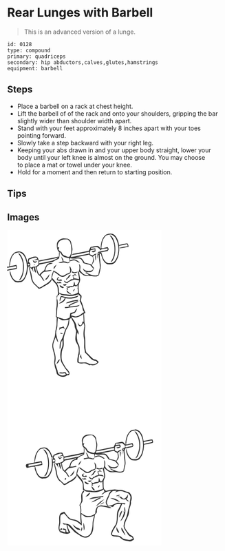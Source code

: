 # Rear Lunges with Barbell
> This is an advanced version of a lunge.

``` 
id: 0128 
type: compound 
primary: quadriceps 
secondary: hip abductors,calves,glutes,hamstrings 
equipment: barbell 
``` 

## Steps

 - Place a barbell on a rack at chest height.
 - Lift the barbell of of the rack and onto your shoulders, gripping the bar slightly wider than shoulder width apart.
 - Stand with your feet approximately 8 inches apart with your toes pointing forward.
 - Slowly take a step backward with your right leg.
 - Keeping your abs drawn in and your upper body straight, lower your body until your left knee is almost on the ground. You may choose to place a mat or towel under your knee.
 - Hold for a moment and then return to starting position.

## Tips


## Images

<svg width="269pt" height="275pt" viewBox="0 0 269 275" xmlns="http://www.w3.org/2000/svg">
  <g fill="#FFF">
    <path d="M0 0h269v275H0V71.19c5.56-1.9 11.78-1.41 17.1-4.02.08-2.15-.45-4.25-1-6.31-3.95.84-7.91 1.62-11.87 2.35 1.38-7.18 1.91-15.24 7.23-20.81 2.52-3.04 6.77-2.81 10.31-3.53 2.86 1.81 6.15 3.39 7.79 6.53 6.08 10.93 6.3 24.8 1.04 36.1-1.74 3.34-4.33 7.22-8.53 7.3-2.85.07-6.14.79-8.59-1.08-3.61-2.77-5.92-6.93-7.05-11.29-.62-1.75-.71-3.81-2.09-5.19-.14 6.51 2.73 13.37 7.61 17.79 3.19 3.15 7.99 2.14 11.98 1.67 4.71-1.01 6.95-5.91 8.78-9.88 2.77-5.74 2.87-12.22 3.84-18.4 1.45 3.22 1.97 6.73 2.91 10.11 1.74 5.83 1.46 12.2 4.37 17.68 2.11 5.21 7.72 7.47 10.68 12.07 4.29.33 7.35-2.88 10.97-4.55 4.93-2.75 10.87-5.91 12.38-11.81 2.4 4.26 6.93 6.89 8.88 11.45 1.92 3.77 1.15 8.14 1.82 12.2.66 2.34-1.24 4.1-2.36 5.92.08 2.01.15 4.01.21 6.02l-2.13-.12c.46.13 1.37.38 1.82.51.66 5.4.09 10.81-.73 16.16.53 4.34 0 8.68-.57 13 .43.43 1.28 1.3 1.71 1.74-.69 6.62.24 13.46-1.78 19.9-1.45 5.27-.56 11-2.78 16.08-1.87 4.81-3.81 9.93-3.16 15.18.49 5.55 3 10.66 3.69 16.17.7 3.97-.62 7.92-.44 11.88.68 3.59.76 7.35 2.36 10.7 1.33 2.64 1.22 5.7 2.33 8.39 4.18 4.72 12.16 6.75 17.29 2.34 1.47-.56 3.85-.03 4.42-1.9 1.08-3.21-1.57-6.03-3.41-8.36-3.57-3.11-5.19-7.65-7.77-11.49-3.11-4.96-2.58-11.12-2.25-16.7.1-3.42 1.19-6.68 2.51-9.8 2.51-6.2-.21-13.02 1.6-19.34.78-3.38 2.1-6.59 3.06-9.91.95-3.65 3.99-6.31 4.85-9.99 1.2-3.61.85-7.48 1.71-11.14 1.03-.54 2.14-.87 3.23-1.24 1.2 4.73 5.46 8.25 5.52 13.33.07 3.31 1.73 6.2 2.8 9.25-.3 4.3-1.53 8.52-1.45 12.86-.63 6.06 4.97 10.35 5.61 16.17 2.19 8.64-3.38 16.75-2.01 25.43 2.95 1.86 6.4 2.5 9.82 1.75 4.12-.99 7.77 1.46 11.14 3.43.54-.15 1.63-.46 2.18-.61 5.04 2.2 10.82-.81 13.93-4.9-1.99-2.84-4.67-5.16-8.35-4.93-5.12-3.02-8.34-8.2-13.08-11.69-3.31-9.11-.89-18.92-2.76-28.25-1.01-6.15.14-12.34.68-18.45-2.27-6.79-.97-14.02-2.34-20.98.7-.39 2.09-1.17 2.79-1.56-3.62-6.91-4.45-14.89-8.28-21.75.95-2.61 1.71-5.31 1.36-8.12-1.52-1.45-2.96-2.99-4.35-4.56-.57-4.61-1.19-9.29-.56-13.93.54-3.79 3.34-7.24 2.47-11.2-.74-4.08-1.63-8.14-1.75-12.3 3.74 2.7 6.81 6.96 11.69 7.6 4.31.18 8.68-.4 12.94.6 3.4.5 8.16.77 10.16-2.61 1.75-6.59 3.97-13.34 2.45-20.22-.05-5.46-2.16-11.14-.9-16.43.94-.36 2.34.25 2.16 1.47 1.48 6.61 4.42 14.28 11.27 16.85 4.47.16 10.27.64 13.2-3.54 6.57-8.03 7.52-18.82 6.8-28.78 4.69-.57 9.24-1.86 13.87-2.74.43 1.1.86 2.19 1.28 3.29-4.66 1.15-9.52 1.46-14.08 2.96 0 .22.02.65.02.86 5.24-.04 10.33-1.65 15.45-2.64-.43-2.01-.51-4.29-2.03-5.85-4.95.28-9.85 1.46-14.55 3.01-1.16-6.33-3.11-13-7.93-17.53-4.07-3.77-10.34-2.86-14.92-.64-7.45 5.58-9.18 15.83-9.11 24.58-1.68-1.96-3.3-4.79-6.17-5-3.92.15-7.7 1.37-11.56 2-.61 1.2-1.2 2.4-1.77 3.62-.46 1-.92 2-1.37 3-8.44 1.58-16.85 3.29-25.3 4.78-1.83.24-3.55.98-4.78 2.39 10.36-1.16 20.56-3.6 30.8-5.59 0 .81.01 2.43.02 3.24-10.72 1.64-21.23 4.42-31.94 6.02.87-3.75 1.76-7.5 2.46-11.29 1.05-4.75-1.41-9.23-1.98-13.87-.39-3.11-2.83-5.61-5.67-6.71-2.61-.59-5.3-.56-7.95-.83-5.12.56-10.75 4.06-11.27 9.6-.13 4.98-.17 10.69 3.86 14.3-.08 2.61-.17 5.22-.27 7.83-11.56 2.69-23.29 4.58-34.93 6.88-1.06-2.02-1.48-4.56-3.21-6.14-5.39-2.07-10.35 1.53-15.31 3.09-.76 2.99-1.1 6.05-1.3 9.11-.53-6.42-2.56-12.95-6.66-18.01-3.97-4.76-11.29-4.42-16.27-1.61-7.3 5.61-8.8 15.63-9.09 24.27L0 63.84V0m19.29 40.55c1.35 2.7 3.41 4.95 4.72 7.66 4.13 8.04 4.32 17.55 2.63 26.26-.93 4.74-3.6 8.82-5.92 12.97 3.45-.52 4.34-4.39 5.78-7.01 3.5-9.65 3.53-20.59.3-30.32-1.71-3.63-3.11-8.45-7.51-9.56z"/>
    <path d="M171.57 10.59c2.42-2.62 6.28-2.17 9.48-2.93 3.01 1.55 6.21 3.24 7.94 6.31 6.27 10.85 6.6 24.86 1.19 36.11-1.81 3.21-4.12 7.27-8.27 7.4-3.24.15-7.14 1.03-9.65-1.65-4.57-3.89-6.35-9.76-7.59-15.41l-1.83-1.11c4.08-1.31 8.41-1.56 12.49-2.8.67-1.01 1.22-2.08 1.79-3.14-.67-1.21-1.33-2.42-1.97-3.63-3.7.4-7.26 2.53-10.96 2.07.41-7.45 1.79-15.75 7.38-21.22m7.04-1.06c5.56 6.49 8.85 14.85 8.42 23.47.53 8.24-2 16.35-6.82 23.01 1.03-.54 2.41-.68 3.07-1.75 3.55-4.65 4.51-10.66 5.17-16.32.63-7.7-.26-15.74-3.66-22.76-1.41-2.43-2.94-5.55-6.18-5.65zM90.22 20.93c3.42-4.6 9.57-4.77 14.77-4.65 1.71 1.47 3.74 2.76 4.78 4.83 2.29 7.91 3.45 16.77-.33 24.42-2.43 3.24-6.51-.1-9.41-.94-2.92-.79-4.6-3.38-5.49-6.11-1.94-1.11-3.81-2.39-5.15-4.22.61-1.43.99-2.91 1.14-4.43-.66.19-1.97.56-2.63.75.09-3.32-.06-6.99 2.32-9.65z"/>
    <path d="M146.46 30.69c3.5.09 6.94-.67 10.41-.95 2.08 1.71 5.95 3.09 4.75 6.46 2.97-4.11 8.77-3.31 13.23-4.29l.16 2.74c-5.15 1.41-10.41 2.32-15.63 3.41l-1.99 1.91c1.19-.12 3.57-.35 4.76-.47-1.35 1.2-2.93 1.69-4.73 1.47-.89 2.94-1.08 6.04-.37 9.03.26-2.71.4-5.43.63-8.15 1.71.98 1.81 2.92 2.03 4.6.56 6.18 1.65 12.3 1.95 18.49-.65 4.39-2.26 8.6-2.61 13.06-6.9 3.5-14.1-.72-20.53-3.19.57-.44 1.15-.87 1.73-1.3 2.61-.17 5.69.39 7.81-1.55 1.64-1.49 2.54-3.58 3.17-5.66-1.35-1.68-2.63-3.42-3.9-5.17 1.62-2.49 3.74-4.96 3.9-8.07-.31-2.31-1.03-4.54-1.66-6.78a83.08 83.08 0 0 1 3.63-3.13c.06 3.44-.02 6.96.9 10.32.74-3.26.87-6.66-.16-9.87.71-.81 1.51-1.56 2.27-2.33-2.84.08-5.25 1.48-7.36 3.26-1.63-.67-3.24-1.37-4.85-2.08.23-2.4.33-4.89 1.32-7.13 2.13-.68 4.36-.95 6.52-1.53.59.37 1.17.74 1.75 1.13-1.77 1.6-3.95 2.26-6.3 2.28 1.48 3.31 4.61.84 6.87-.14-.18-1.67-.36-3.34-.58-5-2.6 0-5.11.69-7.67 1.03.14-.6.41-1.8.55-2.4z"/>
    <path d="M91.49 38.26c2.23 2.01 2.91 5.15 5.06 7.19 3.3 2.27 7.3 3.45 11.3 3.33.71 2.84 1.97 6.65-1.71 7.99-2.64-1.12-5.34-2.15-8.28-1.92.99-3.57-2.18-6.15-3.74-9 .63 3.05 1.76 5.96 2.89 8.86-2.55.76-5.11 1.43-7.67 2.14 2.37 1.69 5.16.07 7.73-.1 3.77-.56 7.35 2.32 11.03.62.15-.67.44-2 .59-2.67 2.78-.69 5.5-1.91 8.42-1.84 3.39.76 5.84 3.81 9.43 4.08-2.79-2.95-6.37-5.45-10.52-5.82-2.37.12-4.55 1.19-6.77 1.92l.36-4.14c5.35 2.04 10.94.03 16.37 1.05 4.04.66 5.24 5.1 7.18 8.08 3.13.97 6.33 1.62 9.5 2.42 3.5 1.07 5.2 4.62 7.62 7.07-1.84 4.22-7.32 4.55-11.24 3.65-2.94-.17-4.94-2.47-7.14-4.11 1.04 2.7 2.4 5.89 5.82 5.93.21.32.62.96.83 1.28h-2.9c2.45 1.62 5.01 3.05 7.49 4.61-3.68.36-7.38-.57-10.55-2.44-2.13-1.86-4.01-4.01-5.63-6.33.42-3.65 1.63-8.25-1.81-10.86 1.24 4.98 1.39 10.42-1.47 14.91-.31 3.96 2.31 7.92 1.18 11.68-2.61-.48-5.18-1.66-7.98-1.31-.47-1.55-1.06-3.07-1.66-4.57.65-.36 1.94-1.08 2.59-1.44 1.14.42 2.29.82 3.45 1.21-1.04-.88-1.92-2.73-3.52-2.4-1.59.81-3.04 1.87-4.64 2.65.75.39 1.49.79 2.24 1.18-.11 1.52-.08 3.07-.5 4.55-1.3.17-2.61.29-3.92.35-.33.41-.99 1.24-1.31 1.66-2.12.7-3.95 1.96-5.65 3.36-1.69-.91-3.32-1.91-5-2.82.47 3.05 3.39 3.86 5.96 4.54.73-.8 1.46-1.6 2.2-2.4 1.53-.52 3-1.2 4.39-2.03 1.71-.5 3.36-1.16 4.93-2.01 2.91.1 5.83.4 8.52 1.6l.54.51c-.89 2.94-2.71 5.45-4.36 8-.71-.12-2.14-.38-2.85-.51-.1-2.2-.74-4.29-1.64-6.28-.34 2.84-.2 6.02-2.29 8.26-4.11-1.23-7.84 2.09-11.87.26 1.75 2.58 4.96 3.61 7.47 1.31 2.67.25 5.28-.33 7.25-2.24 1.02.41 2.03.83 3.04 1.25l2.42-2.38c.09 1.9.2 3.79.32 5.69-.55.02-1.65.05-2.2.07.7.15 1.41.31 2.12.45.19 2.29.38 4.58.58 6.87-5.93 3.89-13.63 4.5-20.42 2.84-4.36.12-8.64-.59-12.47-2.8-.96-1.56-.38-3.6-.65-5.35.1-4.01-1.7-7.68-3.44-11.18 2.82.25 5.64 0 8.46-.14-1.4-1.79-3.09-2.96-5.12-1.14-.54-.24-1.61-.7-2.15-.93-.57.67-1.14 1.34-1.73 1.99-2.52-3.2-5.01-6.44-7.97-9.27.98-3.29 1.77-6.64 2.75-9.93.25-.04.76-.11 1.01-.15 3.55 1.96 6.59 4.66 9.88 7 3.61 2.89 9.18 1.52 11.85-2 2.4-.92 5.7-.94 6.88-3.65.97-1.89 2.34-4.06 1.18-6.19-.82-1.73-1.04-4.4-3.12-5.08.64 3.78 2.5 7.59.54 11.33-2.47.92-5.22 1.35-7.3 3.09-2.27 1.84-5.82 3.22-8.46 1.34-3.7-2.39-6.74-5.96-11.14-7.13-.22-.43-.65-1.31-.87-1.74-2.65 4.78-4.23 10.09-4.07 15.61-3.24 4.31-7.64 7.62-12.43 10.04-2.95 1.44-5.38 3.98-8.67 4.66-2.35-.79-3.63-3.24-5.56-4.7-2.87-2.28-5.14-5.31-6.29-8.81-1.34-3.81-1.14-7.95-2.44-11.76-1.29-3.71-2.24-7.52-3.26-11.3 2.93-2.27 2.09-6.97-1.3-8.26.4-1.39.79-2.78 1.17-4.17 4.12-1.34 8.05-3.46 12.49-3.4.38.57 1.13 1.73 1.51 2.31-1.88.65-3.76 1.28-5.62 1.97 2.54.46 5.11-.49 7.66.1-.02 2.46.18 4.93.05 7.39-1.05 1.98-3.38 2.72-5.11 3.96-2.44-.23-4.88.18-6.81 1.78-.92-.76-1.85-1.5-2.79-2.23.42 1.23.85 2.45 1.3 3.67.52.24 1.58.74 2.1.99.85 1.87 1.71 3.75 2.83 5.48-.6-2.96-2.87-6.58.75-8.57.13 3.48.18 7.83 3.66 9.78-.36-3.62-1.8-7.08-1.69-10.77 2.74 2.82 2.04 7.3 3.72 10.73.93 4.01 5.56 5.07 7.34 8.48 1.39 2.28 2.31 5.3 5.24 6.02-1.9-3.62-3.88-7.27-6.74-10.23 1.95-2.69 4.2-5.92 7.86-6.13 4-.43 7.95-1.15 11.8-2.3-3.63-2.13-7.59 1.24-11.51.28.94-3.23 1.52-6.85 4.14-9.24 2.27-2.48 6.08-1.97 8.78-3.65-3.9-1.26-8.34.23-10.72 3.56-2.55 2.63-2.36 6.72-4.64 9.46-2.91 2.07-5.77 4.25-7.88 7.19-2.8-4.04-4.11-8.85-4.8-13.67 2.01-1 3.95-2.23 5.07-4.24 6.93-1.69 14.06-2.44 20.91-4.48 2.37.67 4.05-1.53 6-2.51 2.22-1.51 5.15-1.89 7.12-3.75.92-3.64 1.12-7.42 1.12-11.16m-46.9 14.29c.37 1.77 1.17 4.48 3.37 4.53 2.07.37 3.09-1.73 4.33-2.94-1.38.39-2.76.79-4.13 1.21-1.18-.95-2.36-1.9-3.57-2.8m2.3 7.62c-1.3 3.06 3.34-.13 0 0m34.22 8.03c2.26-2.27 3.45-5.32 4.98-8.09-2.34 2.09-6.04 4.43-4.98 8.09m31.99 3.99c-.22.39-.66 1.17-.89 1.56 3.52 2.41 8.11 1.61 11.39-.81-2.28-.17-4.46.52-6.68.89-1.35-.36-2.56-1.07-3.82-1.64M66.14 85.96l1.6.92c3.2-2.46 5.51-5.98 5.87-10.06-2.35 3.17-4.34 6.64-7.47 9.14m36.28-.63c.16.41.46 1.24.62 1.65.6-.64 1.2-1.27 1.81-1.89 3-1.31 4.29-4.55 6.17-7.01-4.4-.33-4.72 5.91-8.6 7.25m-13.28-3.31c-1.56 1.34-2.87 2.94-2.44 5.14 2.85 1.62 5.99 1.67 9.13.95-.58-.66-1.05-1.41-1.62-2.07-1.85.82-3.85.83-5.82.67-.03-.71-.08-2.14-.1-2.86.64 0 1.92-.02 2.56-.03l-1.71-1.8m8.02 12.87c.72.99 1.36 2.54 2.9 2.19 2.05.68 2.69-1.45 3.62-2.75-2.16.33-4.34.48-6.52.56m-5.54 1.19c.18 1.38.02 3.12 1.63 3.72 1.57.9 4.46 2.48 5.53.19-2.48-1.13-4.85-2.46-7.16-3.91m12.06 5.68c-.65 1.26 1.25 3.03 2.41 2.13.66-1.25-1.26-3.12-2.41-2.13m11.45 5.76c1.33-1.41 2.27-3.11 3-4.89-1.94.91-3.63 2.49-3 4.89m-3.42 4.76c-.62-2.02-2.8-2.39-4.24-3.6-1.35-1.22-2.42-2.71-3.61-4.07-1.17 4.48 4.41 6.78 7.85 7.67z"/>
    <path d="M118.98 47.63c7.9-1.2 15.67-3.12 23.5-4.69 2.05 1.59 4.3 2.87 6.64 3.97 1.36 4.68.41 9.5-2.08 13.61-3.72-1.98-7.89-2.35-11.9-3.28-1.84-2.64-3.18-5.69-5.61-7.88-3.1-2.08-7.05-1.24-10.55-1.73zM55.54 55.14c11.36-2.45 22.9-4.08 34.15-7.05-4.7 2.61-9.46 5.62-14.9 6.3-6.4 1.18-12.7 2.84-19.15 3.76-.02-.75-.07-2.26-.1-3.01zM36.46 59.28c1.44-1.47 3.69.89 1.87 2.1-1.47 1.56-3.55-.83-1.87-2.1zM0 66.14c5-1.34 10.14-2.05 15.2-3.16.28.98.55 1.96.83 2.94C10.73 67.25 5.3 67.96 0 69.29v-3.15zM90.39 110.58c2.11 1.16 4.08 2.74 6.48 3.25 3.01.31 6.06.21 9.03.87 6.14 1.44 12.33-.74 18.12-2.62a77.29 77.29 0 0 0 3.29 3.24c.54 2.79-.28 5.52-.96 8.2 1.43 3.24 3.14 6.37 4.28 9.73.85 3.35.83 7.14 3.47 9.73-4.24 2.15-7.38 6.19-12.16 7.3-3.8 1.27-7.51-.79-11.1-1.79 1.4-2.86 4.8-3.06 7.35-4.35 1.92-2.07 3.04-4.83 3.6-7.58-1.99 1.62-3.34 3.83-4.45 6.11-2.51.65-4.99 1.44-7.43 2.29-.35 2.53-.61 5.08-1.06 7.6-2.88 1.91-6.33 2.45-9.67 2.93-4.34-1.7-9.01-2.55-13.13-4.77 1.58-5.81.4-11.89 1.92-17.68.26-4.08.44-8.28-.74-12.24-1-2.47.24-4.95.85-7.33l2.8-.08c-.12-.7-.37-2.1-.49-2.81m17.57 7.23c-4.94.11-9.56-1.92-14.35-2.8-1.15 2.97-3.11 6.14-1.61 9.36.78-2.64 1.57-5.29 2.71-7.8 1.91.59 3.82 1.18 5.71 1.81-1.41 4.92-6.53 6.78-10.19 9.68 2.96.52 5.46-1.62 7.81-3.09 2.09-1.34 3.14-3.67 3.67-6.01 6.75 1.48 13.84.51 20.21-2.03 1.12-.71 1.84-1.88 2.71-2.87-5.27 2.2-10.92 3.78-16.67 3.75m-2.27 7.79c-1.37.35-2.4 1.28-3.32 2.31 5.02-.82 9.85-2.45 14.76-3.68 2.41-.64 6.18 1.04 6.89-2.34-6.23.4-12.48 1.49-18.33 3.71m1.44 6.04l-.11-1.54.24 3.94c-2.33-.08-4.65.15-6.97.34.13.43.38 1.31.51 1.75 4.47.14 8.74-1.43 13.2-1.5 4.32-.47 9.41-.08 12.38-3.89-5.86 1.65-11.91 2.25-17.95 2.77-.01-.31-.04-.91-.05-1.21 3.08-1.78 6.25-3.39 9.59-4.61 2.28-.97 4.93-1.43 6.52-3.53-6.27.99-12.15 3.93-17.36 7.48z"/>
    <path d="M118.02 152.38c5.48.23 10.43-2.82 14.73-5.9.25 4.46.44 8.93.52 13.4-.45-.1-1.36-.29-1.81-.38-.78 2.43-1.06 5.71-3.67 6.91-2.71-.62-3.7-3.45-4.8-5.65.41 2.59.68 6.58 3.94 7.07 3.14-.3 4.57-3.32 5.75-5.83.75 1.93 2.1 3.8 1.89 5.96-1.51 7.2-2.31 14.77-.65 22.03.58 3.97.37 7.99.18 11.98-.18 4 1.13 7.85 1.6 11.78 3.29 2.87 6.33 6 9.08 9.39 2.54 3.08 6.22 4.94 10.23 5.07.73.96 1.45 1.93 2.17 2.91-1.74.89-3.38 1.97-5.18 2.71-2.7.38-5.42-.45-8.13-.24-1.94-.91-3.79-2.05-5.86-2.63-3.68-.59-7.39.28-11.09-.02-1.43.05-2.86-1.38-2.53-2.85.31-4.01.12-8.26 1.89-11.97-.05-4.08.16-8.17-.18-12.24-.18-3.3-2.54-5.87-3.48-8.93-.9-5.49-2.29-11.18-.3-16.61.34 1.37.71 2.75 1.1 4.12 3.22-4.33-2.09-8.48-2.46-12.93-.05-6.27-4.17-11.25-7.52-16.18l-.77-.49c-.09-.44-.28-1.31-.37-1.75 2.02-.29 3.72 1.27 5.72 1.27m8.95 68.52c.96 1.52 1.99 2.99 3.15 4.38a80.03 80.03 0 0 1-1.46-8.85c-.65 1.46-1.17 2.97-1.69 4.47zM88.28 153.6c2.91.63 4.99 3.01 7.78 3.89 3.71.1 7.37-.73 11.07-.96-.67 4.44-1.24 9.08-3.62 12.99-4.31 6.47-4.83 14.62-8.74 21.27-3.03 4.9-3.8 10.86-3.24 16.51 1.96-1.49 1.4-4.1 1.62-6.24.04-3.37 1.44-6.54 2.98-9.47.41 4.49 1.01 9.22-.94 13.46-3.21 6.89-3.05 14.87-1.62 22.18.63 4.1 3.61 7.13 5.42 10.71 2.25 4.59 6.34 7.88 8.88 12.29-1.43.52-3.03 1.97-4.42.54-.6-1-1.17-2.02-1.7-3.05-2.01.09-4 .36-5.99.66-1.98-.19-4.21-.75-5.51 1.2 3.49.57 7.06.78 10.51-.21.54.82 1.07 1.64 1.6 2.48-4.27 3.18-10.85 2.1-13.64-2.48-.96-6.05-3.76-11.56-5.35-17.44.75-3.58 1.28-7.25.83-10.91-.41-5.92-3.05-11.36-3.98-17.18-.66-5.97 2.1-11.6 4.32-16.97 1.42 2.81 1.58 6.57 4.38 8.47-1.42-5.4-3.23-10.74-3.77-16.32.22-4.09 2.36-7.85 2.26-11.96.04-4.5.23-9 .87-13.46m2.97 16.29c-.22 1.69-.44 3.38-.63 5.08 1.16-3.15 4.26-3.84 7.16-4.58.8 1.05 1.65 2.07 2.53 3.05-.52-1.88-1.23-3.69-1.97-5.49a13.63 13.63 0 0 1-7.09 1.94m1.47 9.16c-.39 3.24 3 2 4.8 1.51-1.55-.64-3.17-1.11-4.8-1.51m-6.82 54.36c3.45-1.28 4.5-5.04 6.07-7.99-3.7.93-4.52 5.04-6.07 7.99z"/>
  </g>
  <g fill="#333">
    <path d="M172.22 8.22c4.58-2.22 10.85-3.13 14.92.64 4.82 4.53 6.77 11.2 7.93 17.53 4.7-1.55 9.6-2.73 14.55-3.01 1.52 1.56 1.6 3.84 2.03 5.85-5.12.99-10.21 2.6-15.45 2.64 0-.21-.02-.64-.02-.86 4.56-1.5 9.42-1.81 14.08-2.96-.42-1.1-.85-2.19-1.28-3.29-4.63.88-9.18 2.17-13.87 2.74.72 9.96-.23 20.75-6.8 28.78-2.93 4.18-8.73 3.7-13.2 3.54-6.85-2.57-9.79-10.24-11.27-16.85.18-1.22-1.22-1.83-2.16-1.47-1.26 5.29.85 10.97.9 16.43 1.52 6.88-.7 13.63-2.45 20.22-2 3.38-6.76 3.11-10.16 2.61-4.26-1-8.63-.42-12.94-.6-4.88-.64-7.95-4.9-11.69-7.6.12 4.16 1.01 8.22 1.75 12.3.87 3.96-1.93 7.41-2.47 11.2-.63 4.64-.01 9.32.56 13.93 1.39 1.57 2.83 3.11 4.35 4.56.35 2.81-.41 5.51-1.36 8.12 3.83 6.86 4.66 14.84 8.28 21.75-.7.39-2.09 1.17-2.79 1.56 1.37 6.96.07 14.19 2.34 20.98-.54 6.11-1.69 12.3-.68 18.45 1.87 9.33-.55 19.14 2.76 28.25 4.74 3.49 7.96 8.67 13.08 11.69 3.68-.23 6.36 2.09 8.35 4.93-3.11 4.09-8.89 7.1-13.93 4.9-.55.15-1.64.46-2.18.61-3.37-1.97-7.02-4.42-11.14-3.43-3.42.75-6.87.11-9.82-1.75-1.37-8.68 4.2-16.79 2.01-25.43-.64-5.82-6.24-10.11-5.61-16.17-.08-4.34 1.15-8.56 1.45-12.86-1.07-3.05-2.73-5.94-2.8-9.25-.06-5.08-4.32-8.6-5.52-13.33-1.09.37-2.2.7-3.23 1.24-.86 3.66-.51 7.53-1.71 11.14-.86 3.68-3.9 6.34-4.85 9.99-.96 3.32-2.28 6.53-3.06 9.91-1.81 6.32.91 13.14-1.6 19.34-1.32 3.12-2.41 6.38-2.51 9.8-.33 5.58-.86 11.74 2.25 16.7 2.58 3.84 4.2 8.38 7.77 11.49 1.84 2.33 4.49 5.15 3.41 8.36-.57 1.87-2.95 1.34-4.42 1.9-5.13 4.41-13.11 2.38-17.29-2.34-1.11-2.69-1-5.75-2.33-8.39-1.6-3.35-1.68-7.11-2.36-10.7-.18-3.96 1.14-7.91.44-11.88-.69-5.51-3.2-10.62-3.69-16.17-.65-5.25 1.29-10.37 3.16-15.18 2.22-5.08 1.33-10.81 2.78-16.08 2.02-6.44 1.09-13.28 1.78-19.9-.43-.44-1.28-1.31-1.71-1.74.57-4.32 1.1-8.66.57-13 .82-5.35 1.39-10.76.73-16.16-.45-.13-1.36-.38-1.82-.51l2.13.12c-.06-2.01-.13-4.01-.21-6.02 1.12-1.82 3.02-3.58 2.36-5.92-.67-4.06.1-8.43-1.82-12.2-1.95-4.56-6.48-7.19-8.88-11.45-1.51 5.9-7.45 9.06-12.38 11.81-3.62 1.67-6.68 4.88-10.97 4.55-2.96-4.6-8.57-6.86-10.68-12.07-2.91-5.48-2.63-11.85-4.37-17.68-.94-3.38-1.46-6.89-2.91-10.11-.97 6.18-1.07 12.66-3.84 18.4-1.83 3.97-4.07 8.87-8.78 9.88-3.99.47-8.79 1.48-11.98-1.67-4.88-4.42-7.75-11.28-7.61-17.79 1.38 1.38 1.47 3.44 2.09 5.19 1.13 4.36 3.44 8.52 7.05 11.29 2.45 1.87 5.74 1.15 8.59 1.08 4.2-.08 6.79-3.96 8.53-7.3 5.26-11.3 5.04-25.17-1.04-36.1-1.64-3.14-4.93-4.72-7.79-6.53-3.54.72-7.79.49-10.31 3.53-5.32 5.57-5.85 13.63-7.23 20.81 3.96-.73 7.92-1.51 11.87-2.35.55 2.06 1.08 4.16 1 6.31-5.32 2.61-11.54 2.12-17.1 4.02v-1.9c5.3-1.33 10.73-2.04 16.03-3.37-.28-.98-.55-1.96-.83-2.94C10.14 64.09 5 64.8 0 66.14v-2.3l3.45.04c.29-8.64 1.79-18.66 9.09-24.27 4.98-2.81 12.3-3.15 16.27 1.61 4.1 5.06 6.13 11.59 6.66 18.01.2-3.06.54-6.12 1.3-9.11 4.96-1.56 9.92-5.16 15.31-3.09 1.73 1.58 2.15 4.12 3.21 6.14 11.64-2.3 23.37-4.19 34.93-6.88.1-2.61.19-5.22.27-7.83-4.03-3.61-3.99-9.32-3.86-14.3.52-5.54 6.15-9.04 11.27-9.6 2.65.27 5.34.24 7.95.83 2.84 1.1 5.28 3.6 5.67 6.71.57 4.64 3.03 9.12 1.98 13.87-.7 3.79-1.59 7.54-2.46 11.29 10.71-1.6 21.22-4.38 31.94-6.02-.01-.81-.02-2.43-.02-3.24-10.24 1.99-20.44 4.43-30.8 5.59 1.23-1.41 2.95-2.15 4.78-2.39 8.45-1.49 16.86-3.2 25.3-4.78.45-1 .91-2 1.37-3 .57-1.22 1.16-2.42 1.77-3.62 3.86-.63 7.64-1.85 11.56-2 2.87.21 4.49 3.04 6.17 5-.07-8.75 1.66-19 9.11-24.58m-.65 2.37c-5.59 5.47-6.97 13.77-7.38 21.22 3.7.46 7.26-1.67 10.96-2.07.64 1.21 1.3 2.42 1.97 3.63-.57 1.06-1.12 2.13-1.79 3.14-4.08 1.24-8.41 1.49-12.49 2.8l1.83 1.11c1.24 5.65 3.02 11.52 7.59 15.41 2.51 2.68 6.41 1.8 9.65 1.65 4.15-.13 6.46-4.19 8.27-7.4 5.41-11.25 5.08-25.26-1.19-36.11-1.73-3.07-4.93-4.76-7.94-6.31-3.2.76-7.06.31-9.48 2.93M90.22 20.93c-2.38 2.66-2.23 6.33-2.32 9.65.66-.19 1.97-.56 2.63-.75-.15 1.52-.53 3-1.14 4.43 1.34 1.83 3.21 3.11 5.15 4.22.89 2.73 2.57 5.32 5.49 6.11 2.9.84 6.98 4.18 9.41.94 3.78-7.65 2.62-16.51.33-24.42-1.04-2.07-3.07-3.36-4.78-4.83-5.2-.12-11.35.05-14.77 4.65m56.24 9.76c-.14.6-.41 1.8-.55 2.4 2.56-.34 5.07-1.03 7.67-1.03.22 1.66.4 3.33.58 5-2.26.98-5.39 3.45-6.87.14 2.35-.02 4.53-.68 6.3-2.28-.58-.39-1.16-.76-1.75-1.13-2.16.58-4.39.85-6.52 1.53-.99 2.24-1.09 4.73-1.32 7.13 1.61.71 3.22 1.41 4.85 2.08 2.11-1.78 4.52-3.18 7.36-3.26-.76.77-1.56 1.52-2.27 2.33 1.03 3.21.9 6.61.16 9.87-.92-3.36-.84-6.88-.9-10.32a83.08 83.08 0 0 0-3.63 3.13c.63 2.24 1.35 4.47 1.66 6.78-.16 3.11-2.28 5.58-3.9 8.07 1.27 1.75 2.55 3.49 3.9 5.17-.63 2.08-1.53 4.17-3.17 5.66-2.12 1.94-5.2 1.38-7.81 1.55-.58.43-1.16.86-1.73 1.3 6.43 2.47 13.63 6.69 20.53 3.19.35-4.46 1.96-8.67 2.61-13.06-.3-6.19-1.39-12.31-1.95-18.49-.22-1.68-.32-3.62-2.03-4.6-.23 2.72-.37 5.44-.63 8.15-.71-2.99-.52-6.09.37-9.03 1.8.22 3.38-.27 4.73-1.47-1.19.12-3.57.35-4.76.47l1.99-1.91c5.22-1.09 10.48-2 15.63-3.41l-.16-2.74c-4.46.98-10.26.18-13.23 4.29 1.2-3.37-2.67-4.75-4.75-6.46-3.47.28-6.91 1.04-10.41.95m-54.97 7.57c0 3.74-.2 7.52-1.12 11.16-1.97 1.86-4.9 2.24-7.12 3.75-1.95.98-3.63 3.18-6 2.51-6.85 2.04-13.98 2.79-20.91 4.48-1.12 2.01-3.06 3.24-5.07 4.24.69 4.82 2 9.63 4.8 13.67 2.11-2.94 4.97-5.12 7.88-7.19 2.28-2.74 2.09-6.83 4.64-9.46 2.38-3.33 6.82-4.82 10.72-3.56-2.7 1.68-6.51 1.17-8.78 3.65-2.62 2.39-3.2 6.01-4.14 9.24 3.92.96 7.88-2.41 11.51-.28-3.85 1.15-7.8 1.87-11.8 2.3-3.66.21-5.91 3.44-7.86 6.13 2.86 2.96 4.84 6.61 6.74 10.23-2.93-.72-3.85-3.74-5.24-6.02-1.78-3.41-6.41-4.47-7.34-8.48-1.68-3.43-.98-7.91-3.72-10.73-.11 3.69 1.33 7.15 1.69 10.77-3.48-1.95-3.53-6.3-3.66-9.78-3.62 1.99-1.35 5.61-.75 8.57-1.12-1.73-1.98-3.61-2.83-5.48-.52-.25-1.58-.75-2.1-.99-.45-1.22-.88-2.44-1.3-3.67.94.73 1.87 1.47 2.79 2.23 1.93-1.6 4.37-2.01 6.81-1.78 1.73-1.24 4.06-1.98 5.11-3.96.13-2.46-.07-4.93-.05-7.39-2.55-.59-5.12.36-7.66-.1 1.86-.69 3.74-1.32 5.62-1.97-.38-.58-1.13-1.74-1.51-2.31-4.44-.06-8.37 2.06-12.49 3.4-.38 1.39-.77 2.78-1.17 4.17 3.39 1.29 4.23 5.99 1.3 8.26 1.02 3.78 1.97 7.59 3.26 11.3 1.3 3.81 1.1 7.95 2.44 11.76 1.15 3.5 3.42 6.53 6.29 8.81 1.93 1.46 3.21 3.91 5.56 4.7 3.29-.68 5.72-3.22 8.67-4.66 4.79-2.42 9.19-5.73 12.43-10.04-.16-5.52 1.42-10.83 4.07-15.61.22.43.65 1.31.87 1.74 4.4 1.17 7.44 4.74 11.14 7.13 2.64 1.88 6.19.5 8.46-1.34 2.08-1.74 4.83-2.17 7.3-3.09 1.96-3.74.1-7.55-.54-11.33 2.08.68 2.3 3.35 3.12 5.08 1.16 2.13-.21 4.3-1.18 6.19-1.18 2.71-4.48 2.73-6.88 3.65-2.67 3.52-8.24 4.89-11.85 2-3.29-2.34-6.33-5.04-9.88-7-.25.04-.76.11-1.01.15-.98 3.29-1.77 6.64-2.75 9.93 2.96 2.83 5.45 6.07 7.97 9.27.59-.65 1.16-1.32 1.73-1.99.54.23 1.61.69 2.15.93 2.03-1.82 3.72-.65 5.12 1.14-2.82.14-5.64.39-8.46.14 1.74 3.5 3.54 7.17 3.44 11.18.27 1.75-.31 3.79.65 5.35 3.83 2.21 8.11 2.92 12.47 2.8 6.79 1.66 14.49 1.05 20.42-2.84-.2-2.29-.39-4.58-.58-6.87-.71-.14-1.42-.3-2.12-.45.55-.02 1.65-.05 2.2-.07-.12-1.9-.23-3.79-.32-5.69l-2.42 2.38c-1.01-.42-2.02-.84-3.04-1.25-1.97 1.91-4.58 2.49-7.25 2.24-2.51 2.3-5.72 1.27-7.47-1.31 4.03 1.83 7.76-1.49 11.87-.26 2.09-2.24 1.95-5.42 2.29-8.26.9 1.99 1.54 4.08 1.64 6.28.71.13 2.14.39 2.85.51 1.65-2.55 3.47-5.06 4.36-8l-.54-.51c-2.69-1.2-5.61-1.5-8.52-1.6-1.57.85-3.22 1.51-4.93 2.01a22.99 22.99 0 0 1-4.39 2.03c-.74.8-1.47 1.6-2.2 2.4-2.57-.68-5.49-1.49-5.96-4.54 1.68.91 3.31 1.91 5 2.82 1.7-1.4 3.53-2.66 5.65-3.36.32-.42.98-1.25 1.31-1.66 1.31-.06 2.62-.18 3.92-.35.42-1.48.39-3.03.5-4.55-.75-.39-1.49-.79-2.24-1.18 1.6-.78 3.05-1.84 4.64-2.65 1.6-.33 2.48 1.52 3.52 2.4-1.16-.39-2.31-.79-3.45-1.21-.65.36-1.94 1.08-2.59 1.44.6 1.5 1.19 3.02 1.66 4.57 2.8-.35 5.37.83 7.98 1.31 1.13-3.76-1.49-7.72-1.18-11.68 2.86-4.49 2.71-9.93 1.47-14.91 3.44 2.61 2.23 7.21 1.81 10.86 1.62 2.32 3.5 4.47 5.63 6.33 3.17 1.87 6.87 2.8 10.55 2.44-2.48-1.56-5.04-2.99-7.49-4.61h2.9c-.21-.32-.62-.96-.83-1.28-3.42-.04-4.78-3.23-5.82-5.93 2.2 1.64 4.2 3.94 7.14 4.11 3.92.9 9.4.57 11.24-3.65-2.42-2.45-4.12-6-7.62-7.07-3.17-.8-6.37-1.45-9.5-2.42-1.94-2.98-3.14-7.42-7.18-8.08-5.43-1.02-11.02.99-16.37-1.05l-.36 4.14c2.22-.73 4.4-1.8 6.77-1.92 4.15.37 7.73 2.87 10.52 5.82-3.59-.27-6.04-3.32-9.43-4.08-2.92-.07-5.64 1.15-8.42 1.84-.15.67-.44 2-.59 2.67-3.68 1.7-7.26-1.18-11.03-.62-2.57.17-5.36 1.79-7.73.1 2.56-.71 5.12-1.38 7.67-2.14-1.13-2.9-2.26-5.81-2.89-8.86 1.56 2.85 4.73 5.43 3.74 9 2.94-.23 5.64.8 8.28 1.92 3.68-1.34 2.42-5.15 1.71-7.99-4 .12-8-1.06-11.3-3.33-2.15-2.04-2.83-5.18-5.06-7.19m27.49 9.37c3.5.49 7.45-.35 10.55 1.73 2.43 2.19 3.77 5.24 5.61 7.88 4.01.93 8.18 1.3 11.9 3.28 2.49-4.11 3.44-8.93 2.08-13.61-2.34-1.1-4.59-2.38-6.64-3.97-7.83 1.57-15.6 3.49-23.5 4.69m-63.44 7.51c.03.75.08 2.26.1 3.01 6.45-.92 12.75-2.58 19.15-3.76 5.44-.68 10.2-3.69 14.9-6.3-11.25 2.97-22.79 4.6-34.15 7.05m-19.08 4.14c-1.68 1.27.4 3.66 1.87 2.1 1.82-1.21-.43-3.57-1.87-2.1m53.93 51.3c.12.71.37 2.11.49 2.81l-2.8.08c-.61 2.38-1.85 4.86-.85 7.33 1.18 3.96 1 8.16.74 12.24-1.52 5.79-.34 11.87-1.92 17.68 4.12 2.22 8.79 3.07 13.13 4.77 3.34-.48 6.79-1.02 9.67-2.93.45-2.52.71-5.07 1.06-7.6 2.44-.85 4.92-1.64 7.43-2.29 1.11-2.28 2.46-4.49 4.45-6.11-.56 2.75-1.68 5.51-3.6 7.58-2.55 1.29-5.95 1.49-7.35 4.35 3.59 1 7.3 3.06 11.1 1.79 4.78-1.11 7.92-5.15 12.16-7.3-2.64-2.59-2.62-6.38-3.47-9.73-1.14-3.36-2.85-6.49-4.28-9.73.68-2.68 1.5-5.41.96-8.2a77.29 77.29 0 0 1-3.29-3.24c-5.79 1.88-11.98 4.06-18.12 2.62-2.97-.66-6.02-.56-9.03-.87-2.4-.51-4.37-2.09-6.48-3.25m27.63 41.8c-2 0-3.7-1.56-5.72-1.27.09.44.28 1.31.37 1.75l.77.49c3.35 4.93 7.47 9.91 7.52 16.18.37 4.45 5.68 8.6 2.46 12.93-.39-1.37-.76-2.75-1.1-4.12-1.99 5.43-.6 11.12.3 16.61.94 3.06 3.3 5.63 3.48 8.93.34 4.07.13 8.16.18 12.24-1.77 3.71-1.58 7.96-1.89 11.97-.33 1.47 1.1 2.9 2.53 2.85 3.7.3 7.41-.57 11.09.02 2.07.58 3.92 1.72 5.86 2.63 2.71-.21 5.43.62 8.13.24 1.8-.74 3.44-1.82 5.18-2.71-.72-.98-1.44-1.95-2.17-2.91-4.01-.13-7.69-1.99-10.23-5.07a76.005 76.005 0 0 0-9.08-9.39c-.47-3.93-1.78-7.78-1.6-11.78.19-3.99.4-8.01-.18-11.98-1.66-7.26-.86-14.83.65-22.03.21-2.16-1.14-4.03-1.89-5.96-1.18 2.51-2.61 5.53-5.75 5.83-3.26-.49-3.53-4.48-3.94-7.07 1.1 2.2 2.09 5.03 4.8 5.65 2.61-1.2 2.89-4.48 3.67-6.91.45.09 1.36.28 1.81.38-.08-4.47-.27-8.94-.52-13.4-4.3 3.08-9.25 6.13-14.73 5.9m-29.74 1.22c-.64 4.46-.83 8.96-.87 13.46.1 4.11-2.04 7.87-2.26 11.96.54 5.58 2.35 10.92 3.77 16.32-2.8-1.9-2.96-5.66-4.38-8.47-2.22 5.37-4.98 11-4.32 16.97.93 5.82 3.57 11.26 3.98 17.18.45 3.66-.08 7.33-.83 10.91 1.59 5.88 4.39 11.39 5.35 17.44 2.79 4.58 9.37 5.66 13.64 2.48-.53-.84-1.06-1.66-1.6-2.48-3.45.99-7.02.78-10.51.21 1.3-1.95 3.53-1.39 5.51-1.2 1.99-.3 3.98-.57 5.99-.66.53 1.03 1.1 2.05 1.7 3.05 1.39 1.43 2.99-.02 4.42-.54-2.54-4.41-6.63-7.7-8.88-12.29-1.81-3.58-4.79-6.61-5.42-10.71-1.43-7.31-1.59-15.29 1.62-22.18 1.95-4.24 1.35-8.97.94-13.46-1.54 2.93-2.94 6.1-2.98 9.47-.22 2.14.34 4.75-1.62 6.24-.56-5.65.21-11.61 3.24-16.51 3.91-6.65 4.43-14.8 8.74-21.27 2.38-3.91 2.95-8.55 3.62-12.99-3.7.23-7.36 1.06-11.07.96-2.79-.88-4.87-3.26-7.78-3.89z"/>
    <path d="M178.61 9.53c3.24.1 4.77 3.22 6.18 5.65 3.4 7.02 4.29 15.06 3.66 22.76-.66 5.66-1.62 11.67-5.17 16.32-.66 1.07-2.04 1.21-3.07 1.75 4.82-6.66 7.35-14.77 6.82-23.01.43-8.62-2.86-16.98-8.42-23.47zM19.29 40.55c4.4 1.11 5.8 5.93 7.51 9.56 3.23 9.73 3.2 20.67-.3 30.32-1.44 2.62-2.33 6.49-5.78 7.01 2.32-4.15 4.99-8.23 5.92-12.97 1.69-8.71 1.5-18.22-2.63-26.26-1.31-2.71-3.37-4.96-4.72-7.66zM44.59 52.55c1.21.9 2.39 1.85 3.57 2.8 1.37-.42 2.75-.82 4.13-1.21-1.24 1.21-2.26 3.31-4.33 2.94-2.2-.05-3-2.76-3.37-4.53zM46.89 60.17c3.34-.13-1.3 3.06 0 0zM81.11 68.2c-1.06-3.66 2.64-6 4.98-8.09-1.53 2.77-2.72 5.82-4.98 8.09zM113.1 72.19c1.26.57 2.47 1.28 3.82 1.64 2.22-.37 4.4-1.06 6.68-.89-3.28 2.42-7.87 3.22-11.39.81.23-.39.67-1.17.89-1.56zM66.14 85.96c3.13-2.5 5.12-5.97 7.47-9.14-.36 4.08-2.67 7.6-5.87 10.06l-1.6-.92zM102.42 85.33c3.88-1.34 4.2-7.58 8.6-7.25-1.88 2.46-3.17 5.7-6.17 7.01-.61.62-1.21 1.25-1.81 1.89-.16-.41-.46-1.24-.62-1.65zM89.14 82.02l1.71 1.8c-.64.01-1.92.03-2.56.03.02.72.07 2.15.1 2.86 1.97.16 3.97.15 5.82-.67.57.66 1.04 1.41 1.62 2.07-3.14.72-6.28.67-9.13-.95-.43-2.2.88-3.8 2.44-5.14zM97.16 94.89c2.18-.08 4.36-.23 6.52-.56-.93 1.3-1.57 3.43-3.62 2.75-1.54.35-2.18-1.2-2.9-2.19zM91.62 96.08c2.31 1.45 4.68 2.78 7.16 3.91-1.07 2.29-3.96.71-5.53-.19-1.61-.6-1.45-2.34-1.63-3.72zM103.68 101.76c1.15-.99 3.07.88 2.41 2.13-1.16.9-3.06-.87-2.41-2.13zM115.13 107.52c-.63-2.4 1.06-3.98 3-4.89-.73 1.78-1.67 3.48-3 4.89zM111.71 112.28c-3.44-.89-9.02-3.19-7.85-7.67 1.19 1.36 2.26 2.85 3.61 4.07 1.44 1.21 3.62 1.58 4.24 3.6zM107.96 117.81c5.75.03 11.4-1.55 16.67-3.75-.87.99-1.59 2.16-2.71 2.87-6.37 2.54-13.46 3.51-20.21 2.03-.53 2.34-1.58 4.67-3.67 6.01-2.35 1.47-4.85 3.61-7.81 3.09 3.66-2.9 8.78-4.76 10.19-9.68-1.89-.63-3.8-1.22-5.71-1.81-1.14 2.51-1.93 5.16-2.71 7.8-1.5-3.22.46-6.39 1.61-9.36 4.79.88 9.41 2.91 14.35 2.8zM105.69 125.6c5.85-2.22 12.1-3.31 18.33-3.71-.71 3.38-4.48 1.7-6.89 2.34-4.91 1.23-9.74 2.86-14.76 3.68.92-1.03 1.95-1.96 3.32-2.31zM107.13 131.64c5.21-3.55 11.09-6.49 17.36-7.48-1.59 2.1-4.24 2.56-6.52 3.53-3.34 1.22-6.51 2.83-9.59 4.61.01.3.04.9.05 1.21 6.04-.52 12.09-1.12 17.95-2.77-2.97 3.81-8.06 3.42-12.38 3.89-4.46.07-8.73 1.64-13.2 1.5-.13-.44-.38-1.32-.51-1.75 2.32-.19 4.64-.42 6.97-.34l-.24-3.94.11 1.54zM91.25 169.89c2.52.01 4.92-.65 7.09-1.94.74 1.8 1.45 3.61 1.97 5.49-.88-.98-1.73-2-2.53-3.05-2.9.74-6 1.43-7.16 4.58.19-1.7.41-3.39.63-5.08zM92.72 179.05c1.63.4 3.25.87 4.8 1.51-1.8.49-5.19 1.73-4.8-1.51zM126.97 220.9c.52-1.5 1.04-3.01 1.69-4.47.33 2.98.8 5.93 1.46 8.85-1.16-1.39-2.19-2.86-3.15-4.38zM85.9 233.41c1.55-2.95 2.37-7.06 6.07-7.99-1.57 2.95-2.62 6.71-6.07 7.99z"/>
  </g>
</svg>

<svg width="269pt" height="275pt" viewBox="0 0 269 275" xmlns="http://www.w3.org/2000/svg">
  <g fill="#FFF">
    <path d="M0 0h269v275H0V0m213.82 75.8c-5.93 6.14-7.57 15.14-7.65 23.37-1.41-2.23-3.12-5.12-6.1-5.23-3.74.35-7.36 1.5-11.1 1.85-1.12 2.29-2.13 4.62-3.27 6.9-10.06 1.69-19.98 4.09-30 6.04.71-4.6 2.18-9.38.64-13.97-1.41-3.53-.47-8.07-3.54-10.82-3.28-3.51-8.58-2.79-12.9-2.55-5.68.33-10.15 5.81-9.72 11.41.53 4.04.28 8.61 3.6 11.56-.03 2.74-.07 5.48-.22 8.22-11.44 2.87-23.07 4.89-34.67 7.07-.93-2.22-1.79-4.46-2.77-6.65-5.31-1.27-10.12 1.14-14.74 3.43-1.18.83-.93 2.75-2.17 3.5-2.57-4.48-3.8-9.87-7.82-13.43-3.64-4.02-9.62-2.8-14.13-1.26-7.39 5.63-10.14 15.8-9.84 24.74-4.59.85-9.18 1.79-13.74 2.69-2.02 1.6-1.08 4.96.44 6.74 4.63-1.02 9.5-2.58 14.23-1.97-1.17 3.54.89 6.92 2.03 10.17 1.82 4.7 5.33 9.71 10.68 10.42 3.7-.5 8.11-.08 10.8-3.15 6.14-6.61 7.71-15.99 7.88-24.7l1.66-.2c.35 5.8 2.82 11.19 3.43 16.95.86 5.68 2.44 12.07 7.22 15.74 2.82 1.52 4.34 4.44 6.74 6.38 3.64.37 6.23-2.53 9.12-4.19 5.68-2.6 11.97-6.2 13.7-12.68 2.68 5.5 8.56 8.93 10.09 15.04.47 3.4.14 6.87.49 10.29 1.99.49 3.48 1.91 5.26 2.8 2.49.67 5.11.52 7.66.87 7.84 1.57 16.49.1 23.19-4.36.35 1.38.74 2.74 1.17 4.1-1.75 1.55-3.43 3.16-5.13 4.76l2.59-.66c3.58-4.05 9.03-5.08 14.11-5.85-2.34 2.42-4.05 5.38-4.67 8.71-1.83 3.14-3.56 6.43-4.29 10.03-.68 2.97 1.05 5.98 3.1 8 2.73.57 5.77-.02 8.21 1.57l2.88-1.68c.09-.47.25-1.39.33-1.86 3.72-1.65 7.83-1.86 11.85-1.95-1.71 3.93-3.49 7.84-5.68 11.54-3.03 7.63-.16 16.27-3.31 23.89-3.63 5.47-7.59 10.96-8.54 17.64 1.89 4.1 7.24 4.09 11.13 4.1 3.9-.44 6.11 3.34 9.14 5.04 3.25 2.13 7.3 1.82 10.92 2.88 3.44 1.42 6.25-1.56 9.04-3.09-.62-1.69-1.1-3.45-1.96-5.03-1.99-1.78-4.95-2.28-6.52-4.6-2.92-3.96-6.66-7.55-8.09-12.4-.08-7.18 4.08-13.27 6.62-19.71 1.24-2.88.95-6.1 1.49-9.14.62-5.14 4.05-9.77 2.89-15.11 2.54-4.68 2.11-11.03-1.68-14.88-1.8-2.15-4.9-1.8-7.25-2.95-3.3-1.61-6.95-2.74-10.66-2.33-3.41.36-6.65-1.36-10.06-.82-4.6.63-9.2 1.28-13.73 2.29-1.06-1.07-2.14-2.12-3.3-3.07-1.3-3.94-.84-8.15-.87-12.22-.19-3.92 2.83-7.15 2.84-11-.71-4.62-2.23-9.13-1.88-13.87 3.51 3.2 7.01 6.96 11.94 7.76 3.7.07 7.43-.64 11.1.15 3.6.62 7.61.82 10.82-1.23 1.36-1.26 1.17-3.28 1.61-4.94.43-3.69 2.25-7.18 1.88-10.96-.49-6.03-1.11-12.06-1.76-18.08-.51-2.27.67-4.38 1.17-6.54 4.38-.61 8.69-1.62 13.02-2.49.41-.92.83-1.85 1.25-2.78-.52-1.36-1.02-2.72-1.52-4.08-3.54.8-7.01 1.91-10.51 2.84-.51-.72-1.02-1.44-1.51-2.17l1.07.14c.46-5.74 1.43-11.68 4.64-16.59 1.7-2.9 4.38-5.54 7.96-5.64 5.48-1.81 10.78 2.74 13.01 7.46 4.63 9.73 4.86 21.27 1.51 31.44-1.27 4.19-3.86 8.15-7.79 10.25-3.93.25-8.86 1.62-11.81-1.86-4.96-4.2-5.65-10.88-8.06-16.5-.26 7.81 3.33 16.39 10.13 20.57 4.79.92 11.27 1.19 14.47-3.3 5.41-6.65 6.6-15.57 6.98-23.87 5.16-.59 10.22-1.88 15.25-3.11 1.31-1.8-.32-4.04-.67-5.91-5.21.57-10.29 1.91-15.47 2.6-.83-8.2-4.4-18.59-13.75-20.05-3.45.92-7.58.62-10.13 3.54m8.09-.2c10.79 13.1 11.23 33.15 1.57 46.98 3.73-.87 4.69-4.98 6.08-8.01 4.03-11.93 3.27-25.96-3.78-36.63-.82-1.41-2.44-1.85-3.87-2.34m-89.08 103.38c-1.47 2.11-3.32 4.21-3.62 6.87-.54 3.33.03 6.69.04 10.04.07 3.07-1.92 5.56-3.31 8.13 1.49 3.92 2.31 8.16 1.61 12.35-.06 6.51-.2 13.08.94 19.54-2.71-2.55-5.74-4.93-9.36-5.98-3.13-1.11-6.79-.54-9.56-2.6-4.1-3.02-7-7.34-9.92-11.44-2.39.64-5.03 1.19-6.88 2.95-2.95 4.1-2.04 9.47-2.03 14.19.3 3.74-1.33 7.27-1.3 10.99 0 2.46 1.27 4.65 2.2 6.86 2.29 1.21 4.76 2.06 7.27 2.7 3.84.84 8.52 1.49 11.21-2.07-2.81-3.86-4.61-8.3-5.15-13.06 2.97 1.85 4.51 5.13 7.18 7.31 2.97 2.4 5 5.88 8.47 7.65 5.18 3.03 10.07 7.81 16.49 7.45 4.39-.13 7.44-3.72 10.03-6.82 4.85-7.1 1.79-16.14 4.09-23.95.94-2.91 1.48-5.93 1.58-8.99 1.42-1.84 3.98-3.4 3.57-6.05-.31-2.66.72-5.12 1.83-7.46 4.39-2 9.19-1 13.71-.07 3.28.99 6.56 2.5 10.07 1.49-4.83-3.23-10.92-3.49-16.51-4.32-3.03-.63-5.65 1.42-8.44 2.22-2.32 3.38-3.55 7.36-3.32 11.48-5.09 5.16-13.3 6.21-19.62 2.82-1.73-1.17-3.48-2.29-5.33-3.25.74-4.64.5-9.49-1.28-13.87 1.16-2.02 2.51-3.93 3.48-6.05 1.04-4.42-.15-8.94.03-13.41.96-1.69 3.88-3.31 2.84-5.46-.25-.05-.75-.15-1.01-.19m2.95 11.02c1.77-.61 3.64-1.07 5.27-2.02 1.74-1.46 2.57-3.67 3.67-5.59-4.05.91-5.49 5.58-8.94 7.61m16.32.39c-3.51.23-6.71 1.7-9.62 3.58 8.3-1.09 16.46-3.15 24.78-4.13.14-.46.42-1.38.55-1.85-5.28.45-10.45 1.72-15.71 2.4m9.59.57c-5.22 2.25-10.03 5.36-14.91 8.24 6.05-.85 10.81-4.94 16.31-7.23-.07-.21-.2-.64-.26-.85l-1.14-.16m-6.95 15.77c5.26-3.96 9.96-8.6 14.75-13.1-5.75 3.19-11.36 7.33-14.75 13.1m7.78-3.66c2.51-.71 4.96-1.83 6.59-3.96-2.44.85-4.74 2.13-6.59 3.96z"/>
    <path d="M134.89 85.91c3.65-3.4 8.95-3.45 13.62-3.31 3.27 2.18 5.88 5.37 5.82 9.5 1.9 6.12 1.14 12.59-.72 18.62-.62.94-1.37 1.8-2.08 2.68-3.38-.67-6.74-1.62-9.82-3.19-1.98-1.34-2.75-3.73-4.09-5.6-1.51-1.24-3.25-2.2-4.58-3.65.29-1.68.83-3.31 1.24-4.96-.62.22-1.84.65-2.45.87-.15-3.8.03-8.21 3.06-10.96zM238.1 94.21c4.58-1.18 9.23-2.07 13.89-2.93.42.95.82 1.91 1.18 2.89-4.84 1.57-10.06 1.62-14.83 3.47l-.24-3.43zM190.24 96.8c3.43.37 6.79-.47 10.17-.86 1.42 1.34 2.9 2.6 4.41 3.82.25 1.04.51 2.08.79 3.12-.22.26-.67.76-.9 1.02-1.36.54-2.67 1.17-3.98 1.82-.23 3.54-1.32 7.05-.63 10.63.4-2.55.58-5.13.77-7.69.46.25 1.39.76 1.85 1.02.68 4.42 1.08 8.88 1.35 13.34.21 3.45 1.38 6.92.58 10.38-.86 3.56-1.61 7.15-1.9 10.8-7.06 4.41-14.6-.79-21.4-3.02-.24-.37-.72-1.1-.96-1.46 4.45.54 10.33 1.22 12.89-3.46 3.14-3.02-1.11-6.15-2.71-8.63.97-1.38 1.94-2.75 2.97-4.08 2.09-3.49.57-7.24-.43-10.8 1.04-.98 2.09-1.96 3.14-2.94.36 3.47.31 7.01 1.12 10.42.41-2.76.57-5.55.67-8.33-.34-.36-1.04-1.07-1.39-1.43.95-.92 1.89-1.85 2.82-2.8-2.91.04-5.06 1.99-7.46 3.31-1.5-.43-2.96-1.07-4.2-2.03-.34-2.21.24-4.44.37-6.65.41-.27 1.23-.79 1.64-1.05 1.81-.16 3.61-.4 5.39-.74.38.59.75 1.18 1.11 1.78-2 .51-4.01.93-6.02 1.38 1.9 2.51 5.05 1.05 7.19-.27.72-1.66.17-3.52-1.04-4.78-2.58-.16-5.08.64-7.63.88.47-.9.94-1.8 1.42-2.7zM206.36 100.53c3.26-.83 6.6-1.32 9.88-2.05 1.97-1.15 3.53 2.82.82 2.9-3.41.91-6.94 1.29-10.35 2.22-.31-.99-1.54-2.12-.35-3.07zM55.53 108.61c2.45-2.85 6.4-2.69 9.74-3.53 6.5 2.86 10.56 9.26 11.6 16.14.89-.01 1.78-.04 2.68-.07.12 1.39.24 2.78.38 4.18.76-.06 2.29-.17 3.05-.23.01.64.02 1.91.02 2.54l-3.37 1.16c-.15-1.95-.32-3.91-.56-5.85-.39-.5-.92-.76-1.61-.76 1.41 10.3.86 21.86-5.94 30.29-2.45 3.28-6.84 2.8-10.45 2.91-3.24.01-5.8-2.38-7.45-4.94-2.64-4.25-3.73-9.2-5.04-13.98 4.27-.49 8.48-1.34 12.63-2.41-.08-2.26-.4-4.49-1.26-6.59-3.99.66-7.94 1.49-11.9 2.3 1.34-7.31 2.23-15.45 7.48-21.16m7.38-1.47c2.48 3.9 5.84 7.35 6.81 12.03 2.97 11.59 2.3 25.09-5.33 34.83 1.8-.49 3.58-1.42 4.3-3.26 5.43-11.27 5.6-24.81 1.08-36.42-1.3-3.1-3.27-6.51-6.86-7.18zM155.34 110.31c10.47-1.34 20.72-3.98 31.07-6.01l.12 3.36c-10.7 1.84-21.29 4.31-32.03 5.87.21-.8.63-2.42.84-3.22z"/>
    <path d="M134.62 104.32c2.55 2 3.08 5.54 5.59 7.55 3.38 2.07 7.26 3.52 11.28 3.32.56 2.71 1.92 6.46-1.6 7.73-2.73-.62-5.38-1.52-8.17-1.84.13-3.72-2.34-6.65-4.76-9.16 1.26 3.15 2.66 6.25 3.89 9.42-2.45.48-4.91.94-7.39 1.27l.22 1.96c3.83-.71 7.84-2.51 11.72-.99 1.79.78 3.72 1.04 5.66.77.39-1.04.78-2.09 1.18-3.13 2.85-.73 5.68-2.24 8.71-1.81 2.86 1.16 5.44 2.88 8.12 4.38.14-.35.41-1.06.55-1.41-2.75-1.64-5.33-3.85-8.55-4.47-2.89-.63-5.66.7-8.35 1.53.15-1.4.27-2.79.38-4.18 5.06 2.44 10.53.21 15.79.98 4.52.6 5.37 5.87 8.44 8.43 3.25 1.38 6.9 1.41 10.12 2.85 2.71 1.82 4.32 4.8 6.41 7.23-2.52 2.05-5.52 3.83-8.92 3.25-4.01.26-7.14-2.37-10.03-4.74 1.25 2.26 2.57 4.48 4.26 6.45l.88-1.49c.06 1.24.11 2.47.16 3.71 2.03 1.04 4.06 2.06 6.09 3.11-6.59 1.17-13.24-2.69-15.83-8.79.75-3.61 1.29-7.86-1.77-10.58 1.08 4.58 1.29 9.44-.75 13.82l.84.42-3.56.06.84-1.14c-1.74.55-3.45 1.2-5.22 1.65-1.99-.41-4.02-2.22-5.97-.54 3.4 2.82 7.74 2.22 11.5.52 1.48 3.64 2.1 7.63 2.62 11.53.64 4.02-2.03 7.31-3.91 10.56-1.03.06-2.05.11-3.07.16-.25-2.41-1.28-4.58-2.3-6.72.03 2.63-.12 5.27-.8 7.83-3.04.19-6.37-.15-8.79 2.08-1.37-.59-2.74-1.17-4.13-1.7.57.78 1.15 1.57 1.74 2.34.15.49.44 1.46.59 1.94l-2.08.34c1.32.92 2.66 1.81 4.05 2.64-.43-.68-1.29-2.06-1.71-2.75 3.43-2.86 8.13-2.03 11.77-4.37 1.16-.61 2.46.31 3.65.42.47-.47 1.39-1.41 1.86-1.87.27 4.37.92 8.71 1.08 13.09-6.51 2.17-13.49 5.1-20.41 3.17-4.12-1.13-9.59.79-12.5-3.24-1.06-3.45-.4-7.16-1.21-10.66-1.67-6.28-7.14-10.34-10.93-15.34.65-4.18 2.49-8.1 2.92-12.33-3.06 4.28-4.04 9.66-4.21 14.82-3.36 4.14-7.29 7.94-12.3 10.01-3.23 1.29-5.66 4.7-9.34 4.6-3.21-3.8-8.02-6.26-9.97-11.02-2.61-4.7-1.93-10.28-3.77-15.22-1.19-3.27-2-6.65-2.87-10.02 1.95-2.25 1.56-5.13.8-7.76-.57-.21-1.71-.64-2.27-.85.42-1.38.85-2.76 1.29-4.14 4.03-1.35 7.83-3.55 12.18-3.72.62.76 1.23 1.52 1.84 2.28-2.03.86-4.04 1.76-5.93 2.9 2.09-.18 4.09-.82 6.13-1.28.47.44 1.42 1.34 1.9 1.78-.13 2.31.06 4.64-.26 6.94-2.43 2.25-5.66 4.05-9.08 3.48-.81.56-1.6 1.13-2.4 1.7-1.01-.77-2.04-1.52-3.07-2.25.41 2.1 1.49 3.93 3.45 4.91.85 1.69 1.71 3.37 2.71 4.98-.48-2.92-2.85-6.35.74-8.29.05 3.61.6 7.55 3.47 10.07-.13-3.33-1.19-6.52-1.78-9.78.54-.11 1.64-.34 2.18-.45-.41 3.66.95 7.19 2.13 10.59 1.24 3.07 4.63 4.4 6.42 7.07 1.78 2.41 2.76 5.79 5.95 6.73-2.05-3.64-4.08-7.36-7-10.39 2.29-2.53 4.67-5.69 8.34-6.04 3.7-.19 7.27-1.17 10.88-1.91-.28-.38-.84-1.16-1.12-1.55-3.21 1.03-6.51 1.67-9.89 1.25.9-2.91 1.3-6.2 3.72-8.35 2.08-2.63 5.53-3.09 8.62-3.58-.41-2.54 1.96-3.76 3.7-5.01 2.46-1.75 5.69-2.11 7.96-4.14.93-3.79.75-7.75.65-11.62m-46.15 14.6c.11 2.21 1.48 3.84 3.17 5.14 1.58-1.08 3.12-2.21 4.54-3.49-1.48.4-2.94.86-4.39 1.34-1.1-1.01-2.19-2.02-3.32-2.99m36.38 15.93c1.81-2.58 3.31-5.35 4.68-8.18-2.53 2.02-5.75 4.52-4.68 8.18m27.13-5.52c.48 3.92 2.45 7.75.79 11.69-2.09.8-4.24 1.46-6.39 2.1-2.5 2.82-7.11 4.43-10.37 1.92-3.33-2.62-6.74-5.16-10.52-7.11.49 1.47 1.03 3.08 2.6 3.72 3.3 1.75 5.87 4.58 9.2 6.26 2.98.67 6.31.15 8.53-2.09 2.47-2.62 7.57-1.56 8.54-5.72 2.4-3.59.02-7.87-2.38-10.77m9.19 14.2c-1.05.84-1.97 1.83-2.9 2.78-.38-.28-1.15-.85-1.53-1.14.93 1.93 1.88 3.85 2.64 5.86l-1.92 1.4c-2.11-.22-3.85.68-5.1 2.34-.52.07-1.57.22-2.09.29-.77.95-1.55 1.9-2.32 2.85-1.91-1.03-3.75-2.17-5.65-3.22.7 3.15 3.5 4.31 6.29 5.08.58-.88 1.15-1.76 1.73-2.63 3.19-1.48 6.41-2.88 9.6-4.34 2.91.22 5.78.71 8.59 1.52-1.52-3.05-5-3.07-7.96-3.05a59.06 59.06 0 0 0-2-4.36c.89-.59 1.78-1.18 2.66-1.78 1.35.34 2.7.64 4.06.92-1.33-.9-2.61-1.9-4.1-2.52m-51.81 9.9c4.94-.35 7.5-5.46 7.76-9.87-2.29 3.53-4.79 6.87-7.76 9.87m41.88-7.43c-1.62 2.63-3.61 4.97-5.71 7.23 1.66-.77 3.3-1.6 4.95-2.41 1.08-2.42 2.85-4.39 4.36-6.53-1.29.36-2.89.38-3.6 1.71m-20.97 4.91c.1.72.31 2.15.42 2.86 2.65 1.7 5.73 1.37 8.66.71-.59-.69-1.17-1.39-1.74-2.08-1.03.47-2.05.95-3.07 1.44-1.18-.8-2.3-1.67-3.24-2.75.86-.28 2.58-.85 3.43-1.14-1.64-1.06-3.12.03-4.46.96M100.59 160c1.48.73 2.94-2.66 1.35-3.17-1.15.42-1.87 2.05-1.35 3.17m29.55-2.22c1.93 2.84 5.51 1.41 8.32 1.66-.82-.84-1.64-1.69-2.47-2.51-1.75 1.24-3.87.79-5.85.85m10.18 4c1.25.98 2.57 2.19 4.3 1.95 1.09-.67 2-1.59 2.92-2.46-2.41.08-4.82.26-7.22.51m-5.37.95c-.27 3.71 4.81 6.57 7.76 4.31-2.6-1.41-5.07-3.08-7.76-4.31m23.18 10.55l1.73-.12c.58-1.26 1.16-2.51 1.7-3.79-1.58.9-2.79 2.2-3.43 3.91m-11.47-2.14c.54 2.57 2.11 4.7 3.32 6.98 1.13.17 2.26.33 3.39.49-1.97-2.7-3.88-5.58-6.71-7.47zM201.97 106.38c3.12-1.61.2 3.28 0 0z"/>
    <path d="M163.75 113.86c7.44-1.52 14.93-2.83 22.37-4.37 1.81 1.57 3.91 2.74 6.1 3.69.3 1.97.67 3.93 1.11 5.87-.77 2.76-1.77 5.44-3.07 7.99-3.6-1.99-7.68-2.5-11.68-3.17-1.49-2.84-3.27-5.58-5.59-7.82-2.5-2.33-6.14-1.59-9.24-2.19zM99.47 121.69c11.32-2.77 23.04-3.89 34.19-7.4-2.88 2.45-6.84 2.98-9.69 5.47-8.35 1.46-16.6 3.46-24.96 4.9.12-.74.34-2.23.46-2.97zM100.24 126.53c6.53-1.32 13.13-2.37 19.56-4.16.06.27.17.79.22 1.05-3.23.8-6.32 2.33-8.32 5.08-2.7 2.77-1.79 7.72-5.26 9.84-2.45 1.68-4.58 3.76-6.66 5.86-3.21-3.68-3.96-8.76-4.66-13.43 2.13-.85 3.87-2.32 5.12-4.24zM37.01 133.62c7.28-.56 14.22-2.98 21.44-3.86 1.58.41 1.94 1.34 1.07 2.79-7.39 1.61-14.86 2.86-22.24 4.51-.07-.86-.2-2.58-.27-3.44zM177.81 188.06c1.07-3.38 3.26-6.49 6.32-8.33 2.22-.73 4.64-.46 6.95-.74-1.16.98-2.3 1.96-3.4 2.99 3.33-1 6.67-2.2 10.19-2.26 3.9.19 7.35 2.18 11.06 3.17 3.04.7 4.86 3.54 5.89 6.28.63 3.66-1.13 7.19-1.04 10.85.05 3.08-1.05 6.01-1.9 8.93-1.41 4.39-1.97 9-3.28 13.42-1.21 5.37-4.92 9.91-5.25 15.53-1.89 6.48 3.85 11.19 6.57 16.39 1.53 3.19 4.71 4.94 8.03 5.76.41 1.12.81 2.25 1.2 3.38-.35-.07-1.06-.22-1.41-.3-3.73 3.14-8.45.78-12.63.27-3.76 0-5.39-3.96-8.6-5.17-4.4-1.88-9.37-.67-13.81-2.42.23-8.29 8.17-13.68 9.29-21.76 1.71-6.92-.1-14.59 3.62-20.98 1.81-3.64 3.4-7.38 4.92-11.15 1.48.4 2.97.81 4.45 1.24.27-.54.82-1.62 1.1-2.17-4.36-.34-8.73-.75-13.08-1.12-5.69 1.63-10.78 5.53-16.97 5.32-.89-1.98-2.43-3.87-2.46-6.11.69-3.92 3.05-7.26 4.24-11.02m11.67.46c2.48-.17 5.41.08 7.13-2.07-2.47.26-5.19.31-7.13 2.07m20.92-2.98c-1.37 3.03-2.99 6.54-6.6 7.32-2.41.64-3.62-2.09-5.52-3.01-1.75-1.2-3.9-.71-5.64.2l3.68.2c2.32 3.42 6.28 4.84 10.28 3.67 1.3 2.1 3.21 4.04 5.89 3.59-1.73-1.35-3.39-2.78-4.93-4.35 3.22-1.02 3.08-4.87 2.84-7.62m-30.72 6.44c5.82 1.74 10.96 5.31 16.94 6.53-4.76-3.98-10.53-7.1-16.94-6.53m24.77 14.95c-.43 2.98-.18 5.99.14 8.97-.72-.06-2.17-.17-2.89-.23.49.25 1.45.76 1.93 1.02-.84 5.75-4.04 10.64-6.35 15.84 6.67-6.3 11.33-16.74 7.17-25.6m-9.24 19.27c2.43-3.87 4.57-8.05 5.29-12.62-3.78 3.01-4.91 8.04-5.29 12.62m.02 26.49c-.25-3.91-3.81-6.38-4.09-10.33-1.75 3.64.32 8.85 4.09 10.33m3.93-9.53c-.13 2.12-.3 4.54 1.27 6.22 2.14 2.4 3.31 5.51 5.67 7.72-1.47-5-3.84-9.76-6.94-13.94zM93.16 222.04c1.56-1.65 3.85-2.36 5.8-3.43 2.79 2.46 4.96 5.48 7.28 8.35 2.45 2.85 6.3 3.34 9.76 4.06 5.51 1.18 9.85 5.01 13.9 8.68.73-6.7-1.57-13.29-.46-20.01 2.61 1.65 4.79 3.96 7.59 5.3 5 .58 10.22-.01 14.57-2.7-.8 4.59-2.84 8.97-2.68 13.71.2 6.47-1.26 13.06-4.26 18.79-2.72 2.63-6.63 4.79-10.52 4-9.79-3.71-17.12-11.46-23.84-19.18-3.71-4.18-9.71-1.75-13.94-4.84a72.18 72.18 0 0 0 2.13 3.14c1.62-.04 3.25-.04 4.87-.02.71 4.79 2.38 9.33 3.82 13.92-.74-.11-2.23-.34-2.97-.46-2.54-.91.01-5.15-2.98-5.59-1.32-.27-4.02-1.93-4.33.27.57 1.91 3.34 1.11 4.75 2.01-.17 1.31-.29 2.63-.37 3.95-3.2-1.33-6.48-2.6-9.99-2.86 1.58-.97 3.23-1.81 4.76-2.86-.09-1.24-.86-1.85-2.3-1.81-.54 1.18-1.08 2.36-1.67 3.52-2.72-4.89.76-9.91.44-14.96.03-3.66-.44-7.42.64-10.98m39.74 12.7c-.18 4.52.12 9.06.99 13.49 2.03-4.33.49-9.23-.99-13.49m-18.89 2.82c2.81 5.06 7.15 10.78 13.76 9.65-1.62-3.11-5.43-3.05-8-4.9-2.1-1.36-3.83-3.18-5.76-4.75m15.8 4.98c-.52 2.54-.89 5.12-1.12 7.72 1.61-2.32 3.09-5.15 1.12-7.72z"/>
  </g>
  <g fill="#333">
    <path d="M213.82 75.8c2.55-2.92 6.68-2.62 10.13-3.54 9.35 1.46 12.92 11.85 13.75 20.05 5.18-.69 10.26-2.03 15.47-2.6.35 1.87 1.98 4.11.67 5.91-5.03 1.23-10.09 2.52-15.25 3.11-.38 8.3-1.57 17.22-6.98 23.87-3.2 4.49-9.68 4.22-14.47 3.3-6.8-4.18-10.39-12.76-10.13-20.57 2.41 5.62 3.1 12.3 8.06 16.5 2.95 3.48 7.88 2.11 11.81 1.86 3.93-2.1 6.52-6.06 7.79-10.25 3.35-10.17 3.12-21.71-1.51-31.44-2.23-4.72-7.53-9.27-13.01-7.46-3.58.1-6.26 2.74-7.96 5.64-3.21 4.91-4.18 10.85-4.64 16.59l-1.07-.14c.49.73 1 1.45 1.51 2.17 3.5-.93 6.97-2.04 10.51-2.84.5 1.36 1 2.72 1.52 4.08-.42.93-.84 1.86-1.25 2.78-4.33.87-8.64 1.88-13.02 2.49-.5 2.16-1.68 4.27-1.17 6.54.65 6.02 1.27 12.05 1.76 18.08.37 3.78-1.45 7.27-1.88 10.96-.44 1.66-.25 3.68-1.61 4.94-3.21 2.05-7.22 1.85-10.82 1.23-3.67-.79-7.4-.08-11.1-.15-4.93-.8-8.43-4.56-11.94-7.76-.35 4.74 1.17 9.25 1.88 13.87-.01 3.85-3.03 7.08-2.84 11 .03 4.07-.43 8.28.87 12.22 1.16.95 2.24 2 3.3 3.07 4.53-1.01 9.13-1.66 13.73-2.29 3.41-.54 6.65 1.18 10.06.82 3.71-.41 7.36.72 10.66 2.33 2.35 1.15 5.45.8 7.25 2.95 3.79 3.85 4.22 10.2 1.68 14.88 1.16 5.34-2.27 9.97-2.89 15.11-.54 3.04-.25 6.26-1.49 9.14-2.54 6.44-6.7 12.53-6.62 19.71 1.43 4.85 5.17 8.44 8.09 12.4 1.57 2.32 4.53 2.82 6.52 4.6.86 1.58 1.34 3.34 1.96 5.03-2.79 1.53-5.6 4.51-9.04 3.09-3.62-1.06-7.67-.75-10.92-2.88-3.03-1.7-5.24-5.48-9.14-5.04-3.89-.01-9.24 0-11.13-4.1.95-6.68 4.91-12.17 8.54-17.64 3.15-7.62.28-16.26 3.31-23.89 2.19-3.7 3.97-7.61 5.68-11.54-4.02.09-8.13.3-11.85 1.95-.08.47-.24 1.39-.33 1.86l-2.88 1.68c-2.44-1.59-5.48-1-8.21-1.57-2.05-2.02-3.78-5.03-3.1-8 .73-3.6 2.46-6.89 4.29-10.03.62-3.33 2.33-6.29 4.67-8.71-5.08.77-10.53 1.8-14.11 5.85l-2.59.66c1.7-1.6 3.38-3.21 5.13-4.76a73.54 73.54 0 0 1-1.17-4.1c-6.7 4.46-15.35 5.93-23.19 4.36-2.55-.35-5.17-.2-7.66-.87-1.78-.89-3.27-2.31-5.26-2.8-.35-3.42-.02-6.89-.49-10.29-1.53-6.11-7.41-9.54-10.09-15.04-1.73 6.48-8.02 10.08-13.7 12.68-2.89 1.66-5.48 4.56-9.12 4.19-2.4-1.94-3.92-4.86-6.74-6.38-4.78-3.67-6.36-10.06-7.22-15.74-.61-5.76-3.08-11.15-3.43-16.95l-1.66.2c-.17 8.71-1.74 18.09-7.88 24.7-2.69 3.07-7.1 2.65-10.8 3.15-5.35-.71-8.86-5.72-10.68-10.42-1.14-3.25-3.2-6.63-2.03-10.17-4.73-.61-9.6.95-14.23 1.97-1.52-1.78-2.46-5.14-.44-6.74 4.56-.9 9.15-1.84 13.74-2.69-.3-8.94 2.45-19.11 9.84-24.74 4.51-1.54 10.49-2.76 14.13 1.26 4.02 3.56 5.25 8.95 7.82 13.43 1.24-.75.99-2.67 2.17-3.5 4.62-2.29 9.43-4.7 14.74-3.43.98 2.19 1.84 4.43 2.77 6.65 11.6-2.18 23.23-4.2 34.67-7.07.15-2.74.19-5.48.22-8.22-3.32-2.95-3.07-7.52-3.6-11.56-.43-5.6 4.04-11.08 9.72-11.41 4.32-.24 9.62-.96 12.9 2.55 3.07 2.75 2.13 7.29 3.54 10.82 1.54 4.59.07 9.37-.64 13.97 10.02-1.95 19.94-4.35 30-6.04 1.14-2.28 2.15-4.61 3.27-6.9 3.74-.35 7.36-1.5 11.1-1.85 2.98.11 4.69 3 6.1 5.23.08-8.23 1.72-17.23 7.65-23.37m-78.93 10.11c-3.03 2.75-3.21 7.16-3.06 10.96.61-.22 1.83-.65 2.45-.87-.41 1.65-.95 3.28-1.24 4.96 1.33 1.45 3.07 2.41 4.58 3.65 1.34 1.87 2.11 4.26 4.09 5.6 3.08 1.57 6.44 2.52 9.82 3.19.71-.88 1.46-1.74 2.08-2.68 1.86-6.03 2.62-12.5.72-18.62.06-4.13-2.55-7.32-5.82-9.5-4.67-.14-9.97-.09-13.62 3.31m103.21 8.3l.24 3.43c4.77-1.85 9.99-1.9 14.83-3.47-.36-.98-.76-1.94-1.18-2.89-4.66.86-9.31 1.75-13.89 2.93m-47.86 2.59c-.48.9-.95 1.8-1.42 2.7 2.55-.24 5.05-1.04 7.63-.88 1.21 1.26 1.76 3.12 1.04 4.78-2.14 1.32-5.29 2.78-7.19.27 2.01-.45 4.02-.87 6.02-1.38-.36-.6-.73-1.19-1.11-1.78-1.78.34-3.58.58-5.39.74-.41.26-1.23.78-1.64 1.05-.13 2.21-.71 4.44-.37 6.65 1.24.96 2.7 1.6 4.2 2.03 2.4-1.32 4.55-3.27 7.46-3.31-.93.95-1.87 1.88-2.82 2.8.35.36 1.05 1.07 1.39 1.43-.1 2.78-.26 5.57-.67 8.33-.81-3.41-.76-6.95-1.12-10.42-1.05.98-2.1 1.96-3.14 2.94 1 3.56 2.52 7.31.43 10.8-1.03 1.33-2 2.7-2.97 4.08 1.6 2.48 5.85 5.61 2.71 8.63-2.56 4.68-8.44 4-12.89 3.46.24.36.72 1.09.96 1.46 6.8 2.23 14.34 7.43 21.4 3.02.29-3.65 1.04-7.24 1.9-10.8.8-3.46-.37-6.93-.58-10.38-.27-4.46-.67-8.92-1.35-13.34-.46-.26-1.39-.77-1.85-1.02-.19 2.56-.37 5.14-.77 7.69-.69-3.58.4-7.09.63-10.63 1.31-.65 2.62-1.28 3.98-1.82.23-.26.68-.76.9-1.02-.28-1.04-.54-2.08-.79-3.12a75.86 75.86 0 0 1-4.41-3.82c-3.38.39-6.74 1.23-10.17.86m16.12 3.73c-1.19.95.04 2.08.35 3.07 3.41-.93 6.94-1.31 10.35-2.22 2.71-.08 1.15-4.05-.82-2.9-3.28.73-6.62 1.22-9.88 2.05m-150.83 8.08c-5.25 5.71-6.14 13.85-7.48 21.16 3.96-.81 7.91-1.64 11.9-2.3.86 2.1 1.18 4.33 1.26 6.59-4.15 1.07-8.36 1.92-12.63 2.41 1.31 4.78 2.4 9.73 5.04 13.98 1.65 2.56 4.21 4.95 7.45 4.94 3.61-.11 8 .37 10.45-2.91 6.8-8.43 7.35-19.99 5.94-30.29.69 0 1.22.26 1.61.76.24 1.94.41 3.9.56 5.85l3.37-1.16c0-.63-.01-1.9-.02-2.54-.76.06-2.29.17-3.05.23-.14-1.4-.26-2.79-.38-4.18-.9.03-1.79.06-2.68.07-1.04-6.88-5.1-13.28-11.6-16.14-3.34.84-7.29.68-9.74 3.53m99.81 1.7c-.21.8-.63 2.42-.84 3.22 10.74-1.56 21.33-4.03 32.03-5.87l-.12-3.36c-10.35 2.03-20.6 4.67-31.07 6.01m-20.72-5.99c.1 3.87.28 7.83-.65 11.62-2.27 2.03-5.5 2.39-7.96 4.14-1.74 1.25-4.11 2.47-3.7 5.01-3.09.49-6.54.95-8.62 3.58-2.42 2.15-2.82 5.44-3.72 8.35 3.38.42 6.68-.22 9.89-1.25.28.39.84 1.17 1.12 1.55-3.61.74-7.18 1.72-10.88 1.91-3.67.35-6.05 3.51-8.34 6.04 2.92 3.03 4.95 6.75 7 10.39-3.19-.94-4.17-4.32-5.95-6.73-1.79-2.67-5.18-4-6.42-7.07-1.18-3.4-2.54-6.93-2.13-10.59-.54.11-1.64.34-2.18.45.59 3.26 1.65 6.45 1.78 9.78-2.87-2.52-3.42-6.46-3.47-10.07-3.59 1.94-1.22 5.37-.74 8.29-1-1.61-1.86-3.29-2.71-4.98-1.96-.98-3.04-2.81-3.45-4.91 1.03.73 2.06 1.48 3.07 2.25.8-.57 1.59-1.14 2.4-1.7 3.42.57 6.65-1.23 9.08-3.48.32-2.3.13-4.63.26-6.94-.48-.44-1.43-1.34-1.9-1.78-2.04.46-4.04 1.1-6.13 1.28 1.89-1.14 3.9-2.04 5.93-2.9-.61-.76-1.22-1.52-1.84-2.28-4.35.17-8.15 2.37-12.18 3.72-.44 1.38-.87 2.76-1.29 4.14.56.21 1.7.64 2.27.85.76 2.63 1.15 5.51-.8 7.76.87 3.37 1.68 6.75 2.87 10.02 1.84 4.94 1.16 10.52 3.77 15.22 1.95 4.76 6.76 7.22 9.97 11.02 3.68.1 6.11-3.31 9.34-4.6 5.01-2.07 8.94-5.87 12.3-10.01.17-5.16 1.15-10.54 4.21-14.82-.43 4.23-2.27 8.15-2.92 12.33 3.79 5 9.26 9.06 10.93 15.34.81 3.5.15 7.21 1.21 10.66 2.91 4.03 8.38 2.11 12.5 3.24 6.92 1.93 13.9-1 20.41-3.17-.16-4.38-.81-8.72-1.08-13.09-.47.46-1.39 1.4-1.86 1.87-1.19-.11-2.49-1.03-3.65-.42-3.64 2.34-8.34 1.51-11.77 4.37.42.69 1.28 2.07 1.71 2.75-1.39-.83-2.73-1.72-4.05-2.64l2.08-.34c-.15-.48-.44-1.45-.59-1.94-.59-.77-1.17-1.56-1.74-2.34 1.39.53 2.76 1.11 4.13 1.7 2.42-2.23 5.75-1.89 8.79-2.08.68-2.56.83-5.2.8-7.83 1.02 2.14 2.05 4.31 2.3 6.72 1.02-.05 2.04-.1 3.07-.16 1.88-3.25 4.55-6.54 3.91-10.56-.52-3.9-1.14-7.89-2.62-11.53-3.76 1.7-8.1 2.3-11.5-.52 1.95-1.68 3.98.13 5.97.54 1.77-.45 3.48-1.1 5.22-1.65l-.84 1.14 3.56-.06-.84-.42c2.04-4.38 1.83-9.24.75-13.82 3.06 2.72 2.52 6.97 1.77 10.58 2.59 6.1 9.24 9.96 15.83 8.79-2.03-1.05-4.06-2.07-6.09-3.11-.05-1.24-.1-2.47-.16-3.71l-.88 1.49c-1.69-1.97-3.01-4.19-4.26-6.45 2.89 2.37 6.02 5 10.03 4.74 3.4.58 6.4-1.2 8.92-3.25-2.09-2.43-3.7-5.41-6.41-7.23-3.22-1.44-6.87-1.47-10.12-2.85-3.07-2.56-3.92-7.83-8.44-8.43-5.26-.77-10.73 1.46-15.79-.98-.11 1.39-.23 2.78-.38 4.18 2.69-.83 5.46-2.16 8.35-1.53 3.22.62 5.8 2.83 8.55 4.47-.14.35-.41 1.06-.55 1.41-2.68-1.5-5.26-3.22-8.12-4.38-3.03-.43-5.86 1.08-8.71 1.81-.4 1.04-.79 2.09-1.18 3.13-1.94.27-3.87.01-5.66-.77-3.88-1.52-7.89.28-11.72.99l-.22-1.96c2.48-.33 4.94-.79 7.39-1.27-1.23-3.17-2.63-6.27-3.89-9.42 2.42 2.51 4.89 5.44 4.76 9.16 2.79.32 5.44 1.22 8.17 1.84 3.52-1.27 2.16-5.02 1.6-7.73-4.02.2-7.9-1.25-11.28-3.32-2.51-2.01-3.04-5.55-5.59-7.55m67.35 2.06c.2 3.28 3.12-1.61 0 0m-38.22 7.48c3.1.6 6.74-.14 9.24 2.19 2.32 2.24 4.1 4.98 5.59 7.82 4 .67 8.08 1.18 11.68 3.17 1.3-2.55 2.3-5.23 3.07-7.99-.44-1.94-.81-3.9-1.11-5.87-2.19-.95-4.29-2.12-6.1-3.69-7.44 1.54-14.93 2.85-22.37 4.37m-64.28 7.83c-.12.74-.34 2.23-.46 2.97 8.36-1.44 16.61-3.44 24.96-4.9 2.85-2.49 6.81-3.02 9.69-5.47-11.15 3.51-22.87 4.63-34.19 7.4m.77 4.84c-1.25 1.92-2.99 3.39-5.12 4.24.7 4.67 1.45 9.75 4.66 13.43 2.08-2.1 4.21-4.18 6.66-5.86 3.47-2.12 2.56-7.07 5.26-9.84 2-2.75 5.09-4.28 8.32-5.08-.05-.26-.16-.78-.22-1.05-6.43 1.79-13.03 2.84-19.56 4.16m-63.23 7.09c.07.86.2 2.58.27 3.44 7.38-1.65 14.85-2.9 22.24-4.51.87-1.45.51-2.38-1.07-2.79-7.22.88-14.16 3.3-21.44 3.86m140.8 54.44c-1.19 3.76-3.55 7.1-4.24 11.02.03 2.24 1.57 4.13 2.46 6.11 6.19.21 11.28-3.69 16.97-5.32 4.35.37 8.72.78 13.08 1.12-.28.55-.83 1.63-1.1 2.17-1.48-.43-2.97-.84-4.45-1.24-1.52 3.77-3.11 7.51-4.92 11.15-3.72 6.39-1.91 14.06-3.62 20.98-1.12 8.08-9.06 13.47-9.29 21.76 4.44 1.75 9.41.54 13.81 2.42 3.21 1.21 4.84 5.17 8.6 5.17 4.18.51 8.9 2.87 12.63-.27.35.08 1.06.23 1.41.3-.39-1.13-.79-2.26-1.2-3.38-3.32-.82-6.5-2.57-8.03-5.76-2.72-5.2-8.46-9.91-6.57-16.39.33-5.62 4.04-10.16 5.25-15.53 1.31-4.42 1.87-9.03 3.28-13.42.85-2.92 1.95-5.85 1.9-8.93-.09-3.66 1.67-7.19 1.04-10.85-1.03-2.74-2.85-5.58-5.89-6.28-3.71-.99-7.16-2.98-11.06-3.17-3.52.06-6.86 1.26-10.19 2.26 1.1-1.03 2.24-2.01 3.4-2.99-2.31.28-4.73.01-6.95.74-3.06 1.84-5.25 4.95-6.32 8.33z"/>
    <path d="M221.91 75.6c1.43.49 3.05.93 3.87 2.34 7.05 10.67 7.81 24.7 3.78 36.63-1.39 3.03-2.35 7.14-6.08 8.01 9.66-13.83 9.22-33.88-1.57-46.98zM62.91 107.14c3.59.67 5.56 4.08 6.86 7.18 4.52 11.61 4.35 25.15-1.08 36.42-.72 1.84-2.5 2.77-4.3 3.26 7.63-9.74 8.3-23.24 5.33-34.83-.97-4.68-4.33-8.13-6.81-12.03zM88.47 118.92c1.13.97 2.22 1.98 3.32 2.99 1.45-.48 2.91-.94 4.39-1.34-1.42 1.28-2.96 2.41-4.54 3.49-1.69-1.3-3.06-2.93-3.17-5.14zM124.85 134.85c-1.07-3.66 2.15-6.16 4.68-8.18-1.37 2.83-2.87 5.6-4.68 8.18zM151.98 129.33c2.4 2.9 4.78 7.18 2.38 10.77-.97 4.16-6.07 3.1-8.54 5.72-2.22 2.24-5.55 2.76-8.53 2.09-3.33-1.68-5.9-4.51-9.2-6.26-1.57-.64-2.11-2.25-2.6-3.72 3.78 1.95 7.19 4.49 10.52 7.11 3.26 2.51 7.87.9 10.37-1.92 2.15-.64 4.3-1.3 6.39-2.1 1.66-3.94-.31-7.77-.79-11.69zM161.17 143.53c1.49.62 2.77 1.62 4.1 2.52-1.36-.28-2.71-.58-4.06-.92-.88.6-1.77 1.19-2.66 1.78a59.06 59.06 0 0 1 2 4.36c2.96-.02 6.44 0 7.96 3.05-2.81-.81-5.68-1.3-8.59-1.52-3.19 1.46-6.41 2.86-9.6 4.34-.58.87-1.15 1.75-1.73 2.63-2.79-.77-5.59-1.93-6.29-5.08 1.9 1.05 3.74 2.19 5.65 3.22.77-.95 1.55-1.9 2.32-2.85.52-.07 1.57-.22 2.09-.29 1.25-1.66 2.99-2.56 5.1-2.34l1.92-1.4c-.76-2.01-1.71-3.93-2.64-5.86.38.29 1.15.86 1.53 1.14.93-.95 1.85-1.94 2.9-2.78zM109.36 153.43c2.97-3 5.47-6.34 7.76-9.87-.26 4.41-2.82 9.52-7.76 9.87z"/>
    <path d="M151.24 146c.71-1.33 2.31-1.35 3.6-1.71-1.51 2.14-3.28 4.11-4.36 6.53-1.65.81-3.29 1.64-4.95 2.41 2.1-2.26 4.09-4.6 5.71-7.23zM130.27 150.91c1.34-.93 2.82-2.02 4.46-.96-.85.29-2.57.86-3.43 1.14.94 1.08 2.06 1.95 3.24 2.75 1.02-.49 2.04-.97 3.07-1.44.57.69 1.15 1.39 1.74 2.08-2.93.66-6.01.99-8.66-.71-.11-.71-.32-2.14-.42-2.86zM100.59 160c-.52-1.12.2-2.75 1.35-3.17 1.59.51.13 3.9-1.35 3.17zM130.14 157.78c1.98-.06 4.1.39 5.85-.85.83.82 1.65 1.67 2.47 2.51-2.81-.25-6.39 1.18-8.32-1.66zM140.32 161.78c2.4-.25 4.81-.43 7.22-.51-.92.87-1.83 1.79-2.92 2.46-1.73.24-3.05-.97-4.3-1.95zM134.95 162.73c2.69 1.23 5.16 2.9 7.76 4.31-2.95 2.26-8.03-.6-7.76-4.31zM158.13 173.28c.64-1.71 1.85-3.01 3.43-3.91-.54 1.28-1.12 2.53-1.7 3.79l-1.73.12zM146.66 171.14c2.83 1.89 4.74 4.77 6.71 7.47-1.13-.16-2.26-.32-3.39-.49-1.21-2.28-2.78-4.41-3.32-6.98zM132.83 178.98c.26.04.76.14 1.01.19 1.04 2.15-1.88 3.77-2.84 5.46-.18 4.47 1.01 8.99-.03 13.41-.97 2.12-2.32 4.03-3.48 6.05 1.78 4.38 2.02 9.23 1.28 13.87 1.85.96 3.6 2.08 5.33 3.25 6.32 3.39 14.53 2.34 19.62-2.82-.23-4.12 1-8.1 3.32-11.48 2.79-.8 5.41-2.85 8.44-2.22 5.59.83 11.68 1.09 16.51 4.32-3.51 1.01-6.79-.5-10.07-1.49-4.52-.93-9.32-1.93-13.71.07-1.11 2.34-2.14 4.8-1.83 7.46.41 2.65-2.15 4.21-3.57 6.05-.1 3.06-.64 6.08-1.58 8.99-2.3 7.81.76 16.85-4.09 23.95-2.59 3.1-5.64 6.69-10.03 6.82-6.42.36-11.31-4.42-16.49-7.45-3.47-1.77-5.5-5.25-8.47-7.65-2.67-2.18-4.21-5.46-7.18-7.31.54 4.76 2.34 9.2 5.15 13.06-2.69 3.56-7.37 2.91-11.21 2.07-2.51-.64-4.98-1.49-7.27-2.7-.93-2.21-2.2-4.4-2.2-6.86-.03-3.72 1.6-7.25 1.3-10.99-.01-4.72-.92-10.09 2.03-14.19 1.85-1.76 4.49-2.31 6.88-2.95 2.92 4.1 5.82 8.42 9.92 11.44 2.77 2.06 6.43 1.49 9.56 2.6 3.62 1.05 6.65 3.43 9.36 5.98-1.14-6.46-1-13.03-.94-19.54.7-4.19-.12-8.43-1.61-12.35 1.39-2.57 3.38-5.06 3.31-8.13-.01-3.35-.58-6.71-.04-10.04.3-2.66 2.15-4.76 3.62-6.87m-39.67 43.06c-1.08 3.56-.61 7.32-.64 10.98.32 5.05-3.16 10.07-.44 14.96.59-1.16 1.13-2.34 1.67-3.52 1.44-.04 2.21.57 2.3 1.81-1.53 1.05-3.18 1.89-4.76 2.86 3.51.26 6.79 1.53 9.99 2.86.08-1.32.2-2.64.37-3.95-1.41-.9-4.18-.1-4.75-2.01.31-2.2 3.01-.54 4.33-.27 2.99.44.44 4.68 2.98 5.59.74.12 2.23.35 2.97.46-1.44-4.59-3.11-9.13-3.82-13.92-1.62-.02-3.25-.02-4.87.02a72.18 72.18 0 0 1-2.13-3.14c4.23 3.09 10.23.66 13.94 4.84 6.72 7.72 14.05 15.47 23.84 19.18 3.89.79 7.8-1.37 10.52-4 3-5.73 4.46-12.32 4.26-18.79-.16-4.74 1.88-9.12 2.68-13.71-4.35 2.69-9.57 3.28-14.57 2.7-2.8-1.34-4.98-3.65-7.59-5.3-1.11 6.72 1.19 13.31.46 20.01-4.05-3.67-8.39-7.5-13.9-8.68-3.46-.72-7.31-1.21-9.76-4.06-2.32-2.87-4.49-5.89-7.28-8.35-1.95 1.07-4.24 1.78-5.8 3.43z"/>
    <path d="M135.78 190c3.45-2.03 4.89-6.7 8.94-7.61-1.1 1.92-1.93 4.13-3.67 5.59-1.63.95-3.5 1.41-5.27 2.02zM189.48 188.52c1.94-1.76 4.66-1.81 7.13-2.07-1.72 2.15-4.65 1.9-7.13 2.07zM210.4 185.54c.24 2.75.38 6.6-2.84 7.62 1.54 1.57 3.2 3 4.93 4.35-2.68.45-4.59-1.49-5.89-3.59-4 1.17-7.96-.25-10.28-3.67l-3.68-.2c1.74-.91 3.89-1.4 5.64-.2 1.9.92 3.11 3.65 5.52 3.01 3.61-.78 5.23-4.29 6.6-7.32zM152.1 190.39c5.26-.68 10.43-1.95 15.71-2.4-.13.47-.41 1.39-.55 1.85-8.32.98-16.48 3.04-24.78 4.13 2.91-1.88 6.11-3.35 9.62-3.58zM161.69 190.96l1.14.16c.06.21.19.64.26.85-5.5 2.29-10.26 6.38-16.31 7.23 4.88-2.88 9.69-5.99 14.91-8.24zM179.68 191.98c6.41-.57 12.18 2.55 16.94 6.53-5.98-1.22-11.12-4.79-16.94-6.53zM154.74 206.73c3.39-5.77 9-9.91 14.75-13.1-4.79 4.5-9.49 9.14-14.75 13.1zM162.52 203.07c1.85-1.83 4.15-3.11 6.59-3.96-1.63 2.13-4.08 3.25-6.59 3.96zM204.45 206.93c4.16 8.86-.5 19.3-7.17 25.6 2.31-5.2 5.51-10.09 6.35-15.84-.48-.26-1.44-.77-1.93-1.02.72.06 2.17.17 2.89.23-.32-2.98-.57-5.99-.14-8.97zM195.21 226.2c.38-4.58 1.51-9.61 5.29-12.62-.72 4.57-2.86 8.75-5.29 12.62zM132.9 234.74c1.48 4.26 3.02 9.16.99 13.49-.87-4.43-1.17-8.97-.99-13.49zM114.01 237.56c1.93 1.57 3.66 3.39 5.76 4.75 2.57 1.85 6.38 1.79 8 4.9-6.61 1.13-10.95-4.59-13.76-9.65zM129.81 242.54c1.97 2.57.49 5.4-1.12 7.72.23-2.6.6-5.18 1.12-7.72zM195.23 252.69c-3.77-1.48-5.84-6.69-4.09-10.33.28 3.95 3.84 6.42 4.09 10.33zM199.16 243.16c3.1 4.18 5.47 8.94 6.94 13.94-2.36-2.21-3.53-5.32-5.67-7.72-1.57-1.68-1.4-4.1-1.27-6.22z"/>
  </g>
</svg>
